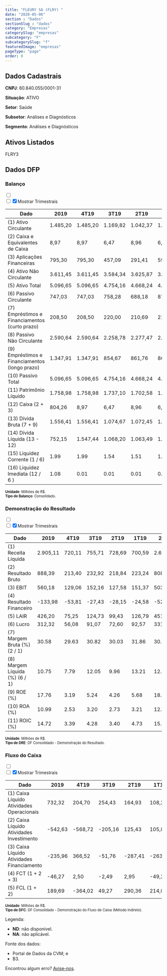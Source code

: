 ```yaml
---  
title: "FLEURY SA (FLRY) "  
date: "2020-05-06"  
section : "Dados"  
sectionSlug : "dados"  
category: "Empresas"  
categorySlug: "empresas"  
subcategory: "F"  
subcategorySlug: "f"  
featuredImage: "empresas"  
pageType: "page"  
order: 0  
---
```



## Dados Cadastrais


**CNPJ**: 60.840.055/0001-31

**Situação**: ATIVO

**Setor**: Saúde

**Subsetor**: Análises e Diagnósticos

**Segmento**: Análises e Diagnósticos


## Ativos Listados


FLRY3 


## Dados DFP

### Balanço
  
<input type='checkbox' class='toggleCommand' id='toggleBalanco' name='toggleBalanco'>  
<div class='filter-group-balanco'>  
<div class='check_button_balanco'>  
<label for='toggleBalanco'>  
<input type='checkbox' data-filter-col='trimBalanco'><input type='checkbox' data-filter-col='trimBalanco' checked><span>Mostrar Trimestrais</span>  
</label>  
</div>  
</div>  
<div class='overflow balancoTableWrapper'>  
<table class='balancoTable'>  
<thead>  
<tr>  
<th class='dataHeader fixedLeftColumn'>Dado</th>  
<th>2019</th>  
<th class='trimHeader' data-col='trimBalanco'>4T19</th>  
<th class='trimHeader' data-col='trimBalanco'>3T19</th>  
<th class='trimHeader' data-col='trimBalanco'>2T19</th>  
<th class='trimHeader' data-col='trimBalanco'>1T19</th>  
<th>2018</th>  
<th class='trimHeader' data-col='trimBalanco'>4T18</th>  
<th class='trimHeader' data-col='trimBalanco'>3T18</th>  
<th class='trimHeader' data-col='trimBalanco'>2T18</th>  
<th class='trimHeader' data-col='trimBalanco'>1T18</th>  
<th>2017</th>  
<th class='trimHeader' data-col='trimBalanco'>4T17</th>  
<th class='trimHeader' data-col='trimBalanco'>3T17</th>  
<th class='trimHeader' data-col='trimBalanco'>2T17</th>  
<th class='trimHeader' data-col='trimBalanco'>1T17</th>  
<th>2016</th>  
<th class='trimHeader' data-col='trimBalanco'>4T16</th>  
<th class='trimHeader' data-col='trimBalanco'>3T16</th>  
<th class='trimHeader' data-col='trimBalanco'>2T16</th>  
<th class='trimHeader' data-col='trimBalanco'>1T16</th>  
<th>2015</th>  
<th class='trimHeader' data-col='trimBalanco'>4T15</th>  
<th class='trimHeader' data-col='trimBalanco'>3T15</th>  
<th class='trimHeader' data-col='trimBalanco'>2T15</th>  
<th class='trimHeader' data-col='trimBalanco'>1T15</th>  
<th>2014</th>  
<th class='trimHeader' data-col='trimBalanco'>4T14</th>  
<th class='trimHeader' data-col='trimBalanco'>3T14</th>  
<th class='trimHeader' data-col='trimBalanco'>2T14</th>  
<th class='trimHeader' data-col='trimBalanco'>1T14</th>  
<th>2013</th>  
<th class='trimHeader' data-col='trimBalanco'>4T13</th>  
<th class='trimHeader' data-col='trimBalanco'>3T13</th>  
<th class='trimHeader' data-col='trimBalanco'>2T13</th>  
<th class='trimHeader' data-col='trimBalanco'>1T13</th>  
<th>2012</th>  
<th class='trimHeader' data-col='trimBalanco'>4T12</th>  
<th class='trimHeader' data-col='trimBalanco'>3T12</th>  
<th class='trimHeader' data-col='trimBalanco'>2T12</th>  
<th class='trimHeader' data-col='trimBalanco'>1T12</th>  
<th>2011</th>  
<th class='trimHeader' data-col='trimBalanco'>4T11</th>  
<th class='trimHeader' data-col='trimBalanco'>3T11</th>  
<th class='trimHeader' data-col='trimBalanco'>2T11</th>  
<th class='trimHeader' data-col='trimBalanco'>1T11</th>  
<th>2010</th>  
<th class='trimHeader' data-col='trimBalanco'>4T10</th>  
<th class='trimHeader' data-col='trimBalanco'>3T10</th>  
<th class='trimHeader' data-col='trimBalanco'>2T10</th>  
<th class='trimHeader' data-col='trimBalanco'>1T10</th>  
<th>2009</th>  
<th class='trimHeader' data-col='trimBalanco'>4T09</th>  
<th class='trimHeader' data-col='trimBalanco'>3T09</th>  
<th class='trimHeader' data-col='trimBalanco'>2T09</th>  
<th class='trimHeader' data-col='trimBalanco'>1T09</th>  
</tr>  
</thead>  
<tbody>  
<tr class='trContaAtivo'>  
<td class='leftAlignCell rowDescription fixedLeftColumn'>(1) Ativo Circulante</td>  
<td>1.485,20</td>  
<td data-col='trimBalanco' class='trimData'>1.485,20</td>  
<td data-col='trimBalanco' class='trimData'>1.169,82</td>  
<td data-col='trimBalanco' class='trimData'>1.042,37</td>  
<td data-col='trimBalanco' class='trimData'>1.294,06</td>  
<td>1.434,21</td>  
<td data-col='trimBalanco' class='trimData'>1.434,21</td>  
<td data-col='trimBalanco' class='trimData'>1.559,61</td>  
<td data-col='trimBalanco' class='trimData'>1.529,94</td>  
<td data-col='trimBalanco' class='trimData'>1.126,36</td>  
<td>1.267,04</td>  
<td data-col='trimBalanco' class='trimData'>1.267,04</td>  
<td data-col='trimBalanco' class='trimData'>1.064,84</td>  
<td data-col='trimBalanco' class='trimData'>1.013,04</td>  
<td data-col='trimBalanco' class='trimData'>932,46</td>  
<td>933,23</td>  
<td data-col='trimBalanco' class='trimData'>933,23</td>  
<td data-col='trimBalanco' class='trimData'>1.343,16</td>  
<td data-col='trimBalanco' class='trimData'>1.286,73</td>  
<td data-col='trimBalanco' class='trimData'>1.205,70</td>  
<td>1.132,45</td>  
<td data-col='trimBalanco' class='trimData'>1.132,45</td>  
<td data-col='trimBalanco' class='trimData'>1.124,79</td>  
<td data-col='trimBalanco' class='trimData'>1.132,21</td>  
<td data-col='trimBalanco' class='trimData'>1.067,35</td>  
<td>1.017,43</td>  
<td data-col='trimBalanco' class='trimData'>1.017,43</td>  
<td data-col='trimBalanco' class='trimData'>1.064,55</td>  
<td data-col='trimBalanco' class='trimData'>1.002,68</td>  
<td data-col='trimBalanco' class='trimData'>1.059,11</td>  
<td>1.054,65</td>  
<td data-col='trimBalanco' class='trimData'>1.054,65</td>  
<td data-col='trimBalanco' class='trimData'>1.155,12</td>  
<td data-col='trimBalanco' class='trimData'>1.187,48</td>  
<td data-col='trimBalanco' class='trimData'>1.204,32</td>  
<td>662,86</td>  
<td data-col='trimBalanco' class='trimData'>662,86</td>  
<td data-col='trimBalanco' class='trimData'>704,60</td>  
<td data-col='trimBalanco' class='trimData'>663,68</td>  
<td data-col='trimBalanco' class='trimData'>662,86</td>  
<td>838,94</td>  
<td data-col='trimBalanco' class='trimData'>873,98</td>  
<td data-col='trimBalanco' class='trimData'>501,36</td>  
<td data-col='trimBalanco' class='trimData'>844,51</td>  
<td data-col='trimBalanco' class='trimData'>806,56</td>  
<td>783,33</td>  
<td data-col='trimBalanco' class='trimData'>783,33</td>  
<td data-col='trimBalanco' class='trimData'>783,33</td>  
<td data-col='trimBalanco' class='trimData'>783,33</td>  
<td data-col='trimBalanco' class='trimData'>783,33</td>  
<td>719,67</td>  
<td data-col='trimBalanco' class='trimData'>719,67</td>  
<td data-col='trimBalanco' class='trimData'>ND</td>  
<td data-col='trimBalanco' class='trimData'>ND</td>  
<td data-col='trimBalanco' class='trimData'>ND</td>  
</tr>  
<tr class='trContaAtivo'>  
<td class='leftAlignCell rowDescription fixedLeftColumn'>(2) Caixa e Equivalentes de Caixa</td>  
<td>8,97</td>  
<td data-col='trimBalanco' class='trimData'>8,97</td>  
<td data-col='trimBalanco' class='trimData'>6,47</td>  
<td data-col='trimBalanco' class='trimData'>8,96</td>  
<td data-col='trimBalanco' class='trimData'>6,01</td>  
<td>55,23</td>  
<td data-col='trimBalanco' class='trimData'>55,23</td>  
<td data-col='trimBalanco' class='trimData'>130,34</td>  
<td data-col='trimBalanco' class='trimData'>222,27</td>  
<td data-col='trimBalanco' class='trimData'>191,49</td>  
<td>337,54</td>  
<td data-col='trimBalanco' class='trimData'>337,54</td>  
<td data-col='trimBalanco' class='trimData'>313,00</td>  
<td data-col='trimBalanco' class='trimData'>267,90</td>  
<td data-col='trimBalanco' class='trimData'>257,61</td>  
<td>313,83</td>  
<td data-col='trimBalanco' class='trimData'>313,83</td>  
<td data-col='trimBalanco' class='trimData'>829,64</td>  
<td data-col='trimBalanco' class='trimData'>753,89</td>  
<td data-col='trimBalanco' class='trimData'>651,45</td>  
<td>514,89</td>  
<td data-col='trimBalanco' class='trimData'>514,89</td>  
<td data-col='trimBalanco' class='trimData'>617,12</td>  
<td data-col='trimBalanco' class='trimData'>624,59</td>  
<td data-col='trimBalanco' class='trimData'>470,96</td>  
<td>505,27</td>  
<td data-col='trimBalanco' class='trimData'>505,27</td>  
<td data-col='trimBalanco' class='trimData'>518,76</td>  
<td data-col='trimBalanco' class='trimData'>481,81</td>  
<td data-col='trimBalanco' class='trimData'>522,23</td>  
<td>539,94</td>  
<td data-col='trimBalanco' class='trimData'>539,94</td>  
<td data-col='trimBalanco' class='trimData'>583,16</td>  
<td data-col='trimBalanco' class='trimData'>635,42</td>  
<td data-col='trimBalanco' class='trimData'>675,55</td>  
<td>180,80</td>  
<td data-col='trimBalanco' class='trimData'>180,80</td>  
<td data-col='trimBalanco' class='trimData'>238,74</td>  
<td data-col='trimBalanco' class='trimData'>235,86</td>  
<td data-col='trimBalanco' class='trimData'>180,80</td>  
<td>486,01</td>  
<td data-col='trimBalanco' class='trimData'>486,01</td>  
<td data-col='trimBalanco' class='trimData'>88,08</td>  
<td data-col='trimBalanco' class='trimData'>565,30</td>  
<td data-col='trimBalanco' class='trimData'>542,38</td>  
<td>543,45</td>  
<td data-col='trimBalanco' class='trimData'>543,45</td>  
<td data-col='trimBalanco' class='trimData'>543,45</td>  
<td data-col='trimBalanco' class='trimData'>543,45</td>  
<td data-col='trimBalanco' class='trimData'>543,45</td>  
<td>527,83</td>  
<td data-col='trimBalanco' class='trimData'>527,83</td>  
<td data-col='trimBalanco' class='trimData'>ND</td>  
<td data-col='trimBalanco' class='trimData'>ND</td>  
<td data-col='trimBalanco' class='trimData'>ND</td>  
</tr>  
<tr class='trContaAtivo'>  
<td class='leftAlignCell rowDescription fixedLeftColumn'>(3) Aplicações Financeiras</td>  
<td>795,30</td>  
<td data-col='trimBalanco' class='trimData'>795,30</td>  
<td data-col='trimBalanco' class='trimData'>457,09</td>  
<td data-col='trimBalanco' class='trimData'>291,41</td>  
<td data-col='trimBalanco' class='trimData'>596,02</td>  
<td>753,65</td>  
<td data-col='trimBalanco' class='trimData'>753,65</td>  
<td data-col='trimBalanco' class='trimData'>759,43</td>  
<td data-col='trimBalanco' class='trimData'>661,35</td>  
<td data-col='trimBalanco' class='trimData'>279,01</td>  
<td>334,29</td>  
<td data-col='trimBalanco' class='trimData'>334,29</td>  
<td data-col='trimBalanco' class='trimData'>169,74</td>  
<td data-col='trimBalanco' class='trimData'>165,90</td>  
<td data-col='trimBalanco' class='trimData'>79,56</td>  
<td>92,98</td>  
<td data-col='trimBalanco' class='trimData'>92,98</td>  
<td data-col='trimBalanco' class='trimData'>0,00</td>  
<td data-col='trimBalanco' class='trimData'>0,00</td>  
<td data-col='trimBalanco' class='trimData'>0,00</td>  
<td>114,64</td>  
<td data-col='trimBalanco' class='trimData'>114,64</td>  
<td data-col='trimBalanco' class='trimData'>0,00</td>  
<td data-col='trimBalanco' class='trimData'>0,00</td>  
<td data-col='trimBalanco' class='trimData'>0,00</td>  
<td>0,00</td>  
<td data-col='trimBalanco' class='trimData'>0,00</td>  
<td data-col='trimBalanco' class='trimData'>0,00</td>  
<td data-col='trimBalanco' class='trimData'>0,00</td>  
<td data-col='trimBalanco' class='trimData'>0,00</td>  
<td>0,00</td>  
<td data-col='trimBalanco' class='trimData'>0,00</td>  
<td data-col='trimBalanco' class='trimData'>0,00</td>  
<td data-col='trimBalanco' class='trimData'>0,00</td>  
<td data-col='trimBalanco' class='trimData'>0,00</td>  
<td>0,00</td>  
<td data-col='trimBalanco' class='trimData'>0,00</td>  
<td data-col='trimBalanco' class='trimData'>0,00</td>  
<td data-col='trimBalanco' class='trimData'>0,00</td>  
<td data-col='trimBalanco' class='trimData'>0,00</td>  
<td>0,00</td>  
<td data-col='trimBalanco' class='trimData'>0,00</td>  
<td data-col='trimBalanco' class='trimData'>0,00</td>  
<td data-col='trimBalanco' class='trimData'>0,00</td>  
<td data-col='trimBalanco' class='trimData'>0,00</td>  
<td>0,00</td>  
<td data-col='trimBalanco' class='trimData'>0,00</td>  
<td data-col='trimBalanco' class='trimData'>0,00</td>  
<td data-col='trimBalanco' class='trimData'>0,00</td>  
<td data-col='trimBalanco' class='trimData'>0,00</td>  
<td>0,00</td>  
<td data-col='trimBalanco' class='trimData'>0,00</td>  
<td data-col='trimBalanco' class='trimData'>ND</td>  
<td data-col='trimBalanco' class='trimData'>ND</td>  
<td data-col='trimBalanco' class='trimData'>ND</td>  
</tr>  
<tr class='trContaAtivo'>  
<td class='leftAlignCell rowDescription fixedLeftColumn'>(4) Ativo Não Circulante</td>  
<td>3.611,45</td>  
<td data-col='trimBalanco' class='trimData'>3.611,45</td>  
<td data-col='trimBalanco' class='trimData'>3.584,34</td>  
<td data-col='trimBalanco' class='trimData'>3.625,87</td>  
<td data-col='trimBalanco' class='trimData'>3.419,34</td>  
<td>2.476,24</td>  
<td data-col='trimBalanco' class='trimData'>2.476,24</td>  
<td data-col='trimBalanco' class='trimData'>2.378,88</td>  
<td data-col='trimBalanco' class='trimData'>2.335,51</td>  
<td data-col='trimBalanco' class='trimData'>2.328,25</td>  
<td>2.260,30</td>  
<td data-col='trimBalanco' class='trimData'>2.260,30</td>  
<td data-col='trimBalanco' class='trimData'>2.167,78</td>  
<td data-col='trimBalanco' class='trimData'>2.133,59</td>  
<td data-col='trimBalanco' class='trimData'>2.090,64</td>  
<td>2.072,59</td>  
<td data-col='trimBalanco' class='trimData'>2.072,59</td>  
<td data-col='trimBalanco' class='trimData'>2.021,98</td>  
<td data-col='trimBalanco' class='trimData'>2.023,56</td>  
<td data-col='trimBalanco' class='trimData'>2.046,36</td>  
<td>2.071,79</td>  
<td data-col='trimBalanco' class='trimData'>2.071,79</td>  
<td data-col='trimBalanco' class='trimData'>2.222,87</td>  
<td data-col='trimBalanco' class='trimData'>2.071,79</td>  
<td data-col='trimBalanco' class='trimData'>2.182,36</td>  
<td>2.060,26</td>  
<td data-col='trimBalanco' class='trimData'>2.192,33</td>  
<td data-col='trimBalanco' class='trimData'>2.177,37</td>  
<td data-col='trimBalanco' class='trimData'>2.182,50</td>  
<td data-col='trimBalanco' class='trimData'>2.183,27</td>  
<td>2.156,52</td>  
<td data-col='trimBalanco' class='trimData'>2.156,52</td>  
<td data-col='trimBalanco' class='trimData'>2.093,66</td>  
<td data-col='trimBalanco' class='trimData'>2.092,88</td>  
<td data-col='trimBalanco' class='trimData'>2.096,65</td>  
<td>2.075,30</td>  
<td data-col='trimBalanco' class='trimData'>2.075,30</td>  
<td data-col='trimBalanco' class='trimData'>2.072,16</td>  
<td data-col='trimBalanco' class='trimData'>2.064,62</td>  
<td data-col='trimBalanco' class='trimData'>2.075,30</td>  
<td>2.003,00</td>  
<td data-col='trimBalanco' class='trimData'>1.957,74</td>  
<td data-col='trimBalanco' class='trimData'>1.876,52</td>  
<td data-col='trimBalanco' class='trimData'>634,73</td>  
<td data-col='trimBalanco' class='trimData'>548,91</td>  
<td>544,84</td>  
<td data-col='trimBalanco' class='trimData'>544,84</td>  
<td data-col='trimBalanco' class='trimData'>544,84</td>  
<td data-col='trimBalanco' class='trimData'>544,84</td>  
<td data-col='trimBalanco' class='trimData'>544,84</td>  
<td>536,46</td>  
<td data-col='trimBalanco' class='trimData'>536,46</td>  
<td data-col='trimBalanco' class='trimData'>ND</td>  
<td data-col='trimBalanco' class='trimData'>ND</td>  
<td data-col='trimBalanco' class='trimData'>ND</td>  
</tr>  
<tr class='trContaAtivo'>  
<td class='leftAlignCell rowDescription fixedLeftColumn'>(5) Ativo Total</td>  
<td>5.096,65</td>  
<td data-col='trimBalanco' class='trimData'>5.096,65</td>  
<td data-col='trimBalanco' class='trimData'>4.754,16</td>  
<td data-col='trimBalanco' class='trimData'>4.668,24</td>  
<td data-col='trimBalanco' class='trimData'>4.713,40</td>  
<td>3.910,45</td>  
<td data-col='trimBalanco' class='trimData'>3.910,45</td>  
<td data-col='trimBalanco' class='trimData'>3.938,48</td>  
<td data-col='trimBalanco' class='trimData'>3.865,45</td>  
<td data-col='trimBalanco' class='trimData'>3.454,61</td>  
<td>3.527,33</td>  
<td data-col='trimBalanco' class='trimData'>3.527,33</td>  
<td data-col='trimBalanco' class='trimData'>3.232,62</td>  
<td data-col='trimBalanco' class='trimData'>3.146,63</td>  
<td data-col='trimBalanco' class='trimData'>3.023,10</td>  
<td>3.005,82</td>  
<td data-col='trimBalanco' class='trimData'>3.005,82</td>  
<td data-col='trimBalanco' class='trimData'>3.365,14</td>  
<td data-col='trimBalanco' class='trimData'>3.310,29</td>  
<td data-col='trimBalanco' class='trimData'>3.252,06</td>  
<td>3.204,24</td>  
<td data-col='trimBalanco' class='trimData'>3.204,24</td>  
<td data-col='trimBalanco' class='trimData'>3.347,66</td>  
<td data-col='trimBalanco' class='trimData'>3.204,00</td>  
<td data-col='trimBalanco' class='trimData'>3.249,71</td>  
<td>3.077,69</td>  
<td data-col='trimBalanco' class='trimData'>3.209,77</td>  
<td data-col='trimBalanco' class='trimData'>3.241,92</td>  
<td data-col='trimBalanco' class='trimData'>3.185,18</td>  
<td data-col='trimBalanco' class='trimData'>3.242,38</td>  
<td>3.211,17</td>  
<td data-col='trimBalanco' class='trimData'>3.211,17</td>  
<td data-col='trimBalanco' class='trimData'>3.248,78</td>  
<td data-col='trimBalanco' class='trimData'>3.280,35</td>  
<td data-col='trimBalanco' class='trimData'>3.300,96</td>  
<td>2.738,16</td>  
<td data-col='trimBalanco' class='trimData'>2.738,16</td>  
<td data-col='trimBalanco' class='trimData'>2.776,76</td>  
<td data-col='trimBalanco' class='trimData'>2.728,30</td>  
<td data-col='trimBalanco' class='trimData'>2.738,16</td>  
<td>2.841,94</td>  
<td data-col='trimBalanco' class='trimData'>2.831,72</td>  
<td data-col='trimBalanco' class='trimData'>2.377,89</td>  
<td data-col='trimBalanco' class='trimData'>1.479,24</td>  
<td data-col='trimBalanco' class='trimData'>1.355,47</td>  
<td>1.328,17</td>  
<td data-col='trimBalanco' class='trimData'>1.328,17</td>  
<td data-col='trimBalanco' class='trimData'>1.328,17</td>  
<td data-col='trimBalanco' class='trimData'>1.328,17</td>  
<td data-col='trimBalanco' class='trimData'>1.328,17</td>  
<td>1.256,13</td>  
<td data-col='trimBalanco' class='trimData'>1.256,13</td>  
<td data-col='trimBalanco' class='trimData'>ND</td>  
<td data-col='trimBalanco' class='trimData'>ND</td>  
<td data-col='trimBalanco' class='trimData'>ND</td>  
</tr>  
<tr class='trContaPassivo'>  
<td class='leftAlignCell rowDescription fixedLeftColumn'>(6) Passivo Circulante</td>  
<td>747,03</td>  
<td data-col='trimBalanco' class='trimData'>747,03</td>  
<td data-col='trimBalanco' class='trimData'>758,28</td>  
<td data-col='trimBalanco' class='trimData'>688,18</td>  
<td data-col='trimBalanco' class='trimData'>873,11</td>  
<td>624,70</td>  
<td data-col='trimBalanco' class='trimData'>624,70</td>  
<td data-col='trimBalanco' class='trimData'>677,40</td>  
<td data-col='trimBalanco' class='trimData'>651,73</td>  
<td data-col='trimBalanco' class='trimData'>822,23</td>  
<td>639,15</td>  
<td data-col='trimBalanco' class='trimData'>639,15</td>  
<td data-col='trimBalanco' class='trimData'>585,93</td>  
<td data-col='trimBalanco' class='trimData'>575,48</td>  
<td data-col='trimBalanco' class='trimData'>558,78</td>  
<td>409,18</td>  
<td data-col='trimBalanco' class='trimData'>409,18</td>  
<td data-col='trimBalanco' class='trimData'>429,41</td>  
<td data-col='trimBalanco' class='trimData'>419,23</td>  
<td data-col='trimBalanco' class='trimData'>402,06</td>  
<td>417,90</td>  
<td data-col='trimBalanco' class='trimData'>417,90</td>  
<td data-col='trimBalanco' class='trimData'>299,03</td>  
<td data-col='trimBalanco' class='trimData'>417,66</td>  
<td data-col='trimBalanco' class='trimData'>287,85</td>  
<td>265,08</td>  
<td data-col='trimBalanco' class='trimData'>265,08</td>  
<td data-col='trimBalanco' class='trimData'>269,22</td>  
<td data-col='trimBalanco' class='trimData'>262,22</td>  
<td data-col='trimBalanco' class='trimData'>251,73</td>  
<td>260,15</td>  
<td data-col='trimBalanco' class='trimData'>260,15</td>  
<td data-col='trimBalanco' class='trimData'>210,27</td>  
<td data-col='trimBalanco' class='trimData'>216,65</td>  
<td data-col='trimBalanco' class='trimData'>274,92</td>  
<td>243,62</td>  
<td data-col='trimBalanco' class='trimData'>243,62</td>  
<td data-col='trimBalanco' class='trimData'>285,59</td>  
<td data-col='trimBalanco' class='trimData'>265,12</td>  
<td data-col='trimBalanco' class='trimData'>243,62</td>  
<td>380,03</td>  
<td data-col='trimBalanco' class='trimData'>380,03</td>  
<td data-col='trimBalanco' class='trimData'>380,42</td>  
<td data-col='trimBalanco' class='trimData'>157,87</td>  
<td data-col='trimBalanco' class='trimData'>129,53</td>  
<td>133,08</td>  
<td data-col='trimBalanco' class='trimData'>133,08</td>  
<td data-col='trimBalanco' class='trimData'>133,08</td>  
<td data-col='trimBalanco' class='trimData'>133,08</td>  
<td data-col='trimBalanco' class='trimData'>133,08</td>  
<td>186,04</td>  
<td data-col='trimBalanco' class='trimData'>186,04</td>  
<td data-col='trimBalanco' class='trimData'>ND</td>  
<td data-col='trimBalanco' class='trimData'>ND</td>  
<td data-col='trimBalanco' class='trimData'>ND</td>  
</tr>  
<tr class='trContaPassivo'>  
<td class='leftAlignCell rowDescription fixedLeftColumn'>(7) Empréstimos e Financiamentos (curto prazo)</td>  
<td>208,50</td>  
<td data-col='trimBalanco' class='trimData'>208,50</td>  
<td data-col='trimBalanco' class='trimData'>220,00</td>  
<td data-col='trimBalanco' class='trimData'>210,69</td>  
<td data-col='trimBalanco' class='trimData'>217,90</td>  
<td>216,21</td>  
<td data-col='trimBalanco' class='trimData'>216,21</td>  
<td data-col='trimBalanco' class='trimData'>326,38</td>  
<td data-col='trimBalanco' class='trimData'>312,88</td>  
<td data-col='trimBalanco' class='trimData'>308,08</td>  
<td>315,64</td>  
<td data-col='trimBalanco' class='trimData'>315,64</td>  
<td data-col='trimBalanco' class='trimData'>307,47</td>  
<td data-col='trimBalanco' class='trimData'>308,38</td>  
<td data-col='trimBalanco' class='trimData'>301,67</td>  
<td>147,99</td>  
<td data-col='trimBalanco' class='trimData'>147,99</td>  
<td data-col='trimBalanco' class='trimData'>194,61</td>  
<td data-col='trimBalanco' class='trimData'>196,71</td>  
<td data-col='trimBalanco' class='trimData'>186,89</td>  
<td>188,42</td>  
<td data-col='trimBalanco' class='trimData'>188,42</td>  
<td data-col='trimBalanco' class='trimData'>80,28</td>  
<td data-col='trimBalanco' class='trimData'>188,42</td>  
<td data-col='trimBalanco' class='trimData'>75,69</td>  
<td>78,26</td>  
<td data-col='trimBalanco' class='trimData'>78,26</td>  
<td data-col='trimBalanco' class='trimData'>76,26</td>  
<td data-col='trimBalanco' class='trimData'>75,22</td>  
<td data-col='trimBalanco' class='trimData'>73,28</td>  
<td>73,43</td>  
<td data-col='trimBalanco' class='trimData'>73,43</td>  
<td data-col='trimBalanco' class='trimData'>25,93</td>  
<td data-col='trimBalanco' class='trimData'>34,04</td>  
<td data-col='trimBalanco' class='trimData'>100,32</td>  
<td>88,33</td>  
<td data-col='trimBalanco' class='trimData'>88,33</td>  
<td data-col='trimBalanco' class='trimData'>99,97</td>  
<td data-col='trimBalanco' class='trimData'>89,82</td>  
<td data-col='trimBalanco' class='trimData'>88,33</td>  
<td>36,12</td>  
<td data-col='trimBalanco' class='trimData'>36,12</td>  
<td data-col='trimBalanco' class='trimData'>34,29</td>  
<td data-col='trimBalanco' class='trimData'>24,32</td>  
<td data-col='trimBalanco' class='trimData'>24,21</td>  
<td>35,16</td>  
<td data-col='trimBalanco' class='trimData'>35,16</td>  
<td data-col='trimBalanco' class='trimData'>35,16</td>  
<td data-col='trimBalanco' class='trimData'>35,16</td>  
<td data-col='trimBalanco' class='trimData'>35,16</td>  
<td>39,42</td>  
<td data-col='trimBalanco' class='trimData'>39,42</td>  
<td data-col='trimBalanco' class='trimData'>ND</td>  
<td data-col='trimBalanco' class='trimData'>ND</td>  
<td data-col='trimBalanco' class='trimData'>ND</td>  
</tr>  
<tr class='trContaPassivo'>  
<td class='leftAlignCell rowDescription fixedLeftColumn'>(8) Passivo Não Circulante</td>  
<td>2.590,64</td>  
<td data-col='trimBalanco' class='trimData'>2.590,64</td>  
<td data-col='trimBalanco' class='trimData'>2.258,78</td>  
<td data-col='trimBalanco' class='trimData'>2.277,47</td>  
<td data-col='trimBalanco' class='trimData'>2.211,76</td>  
<td>1.535,79</td>  
<td data-col='trimBalanco' class='trimData'>1.535,79</td>  
<td data-col='trimBalanco' class='trimData'>1.533,88</td>  
<td data-col='trimBalanco' class='trimData'>1.524,19</td>  
<td data-col='trimBalanco' class='trimData'>1.031,51</td>  
<td>1.181,66</td>  
<td data-col='trimBalanco' class='trimData'>1.181,66</td>  
<td data-col='trimBalanco' class='trimData'>970,44</td>  
<td data-col='trimBalanco' class='trimData'>924,70</td>  
<td data-col='trimBalanco' class='trimData'>915,93</td>  
<td>1.060,91</td>  
<td data-col='trimBalanco' class='trimData'>1.060,91</td>  
<td data-col='trimBalanco' class='trimData'>1.166,61</td>  
<td data-col='trimBalanco' class='trimData'>1.154,90</td>  
<td data-col='trimBalanco' class='trimData'>1.149,51</td>  
<td>1.130,90</td>  
<td data-col='trimBalanco' class='trimData'>1.130,90</td>  
<td data-col='trimBalanco' class='trimData'>1.408,16</td>  
<td data-col='trimBalanco' class='trimData'>1.130,90</td>  
<td data-col='trimBalanco' class='trimData'>1.374,79</td>  
<td>1.239,64</td>  
<td data-col='trimBalanco' class='trimData'>1.371,72</td>  
<td data-col='trimBalanco' class='trimData'>1.308,54</td>  
<td data-col='trimBalanco' class='trimData'>1.289,80</td>  
<td data-col='trimBalanco' class='trimData'>1.274,72</td>  
<td>1.261,99</td>  
<td data-col='trimBalanco' class='trimData'>1.261,99</td>  
<td data-col='trimBalanco' class='trimData'>1.311,31</td>  
<td data-col='trimBalanco' class='trimData'>1.312,41</td>  
<td data-col='trimBalanco' class='trimData'>1.298,01</td>  
<td>788,63</td>  
<td data-col='trimBalanco' class='trimData'>788,63</td>  
<td data-col='trimBalanco' class='trimData'>786,31</td>  
<td data-col='trimBalanco' class='trimData'>764,85</td>  
<td data-col='trimBalanco' class='trimData'>788,63</td>  
<td>830,02</td>  
<td data-col='trimBalanco' class='trimData'>819,81</td>  
<td data-col='trimBalanco' class='trimData'>368,77</td>  
<td data-col='trimBalanco' class='trimData'>248,42</td>  
<td data-col='trimBalanco' class='trimData'>186,48</td>  
<td>183,28</td>  
<td data-col='trimBalanco' class='trimData'>183,28</td>  
<td data-col='trimBalanco' class='trimData'>183,28</td>  
<td data-col='trimBalanco' class='trimData'>183,28</td>  
<td data-col='trimBalanco' class='trimData'>183,28</td>  
<td>231,12</td>  
<td data-col='trimBalanco' class='trimData'>231,12</td>  
<td data-col='trimBalanco' class='trimData'>ND</td>  
<td data-col='trimBalanco' class='trimData'>ND</td>  
<td data-col='trimBalanco' class='trimData'>ND</td>  
</tr>  
<tr class='trContaPassivo'>  
<td class='leftAlignCell rowDescription fixedLeftColumn'>(9) Empréstimos e Financiamentos (longo prazo)</td>  
<td>1.347,91</td>  
<td data-col='trimBalanco' class='trimData'>1.347,91</td>  
<td data-col='trimBalanco' class='trimData'>854,67</td>  
<td data-col='trimBalanco' class='trimData'>861,76</td>  
<td data-col='trimBalanco' class='trimData'>869,03</td>  
<td>1.042,96</td>  
<td data-col='trimBalanco' class='trimData'>1.042,96</td>  
<td data-col='trimBalanco' class='trimData'>1.050,28</td>  
<td data-col='trimBalanco' class='trimData'>1.057,55</td>  
<td data-col='trimBalanco' class='trimData'>564,76</td>  
<td>739,28</td>  
<td data-col='trimBalanco' class='trimData'>739,28</td>  
<td data-col='trimBalanco' class='trimData'>542,95</td>  
<td data-col='trimBalanco' class='trimData'>521,31</td>  
<td data-col='trimBalanco' class='trimData'>515,53</td>  
<td>684,03</td>  
<td data-col='trimBalanco' class='trimData'>684,03</td>  
<td data-col='trimBalanco' class='trimData'>787,26</td>  
<td data-col='trimBalanco' class='trimData'>792,04</td>  
<td data-col='trimBalanco' class='trimData'>796,81</td>  
<td>801,60</td>  
<td data-col='trimBalanco' class='trimData'>801,60</td>  
<td data-col='trimBalanco' class='trimData'>957,50</td>  
<td data-col='trimBalanco' class='trimData'>801,60</td>  
<td data-col='trimBalanco' class='trimData'>959,49</td>  
<td>960,56</td>  
<td data-col='trimBalanco' class='trimData'>960,56</td>  
<td data-col='trimBalanco' class='trimData'>908,68</td>  
<td data-col='trimBalanco' class='trimData'>909,49</td>  
<td data-col='trimBalanco' class='trimData'>910,29</td>  
<td>911,09</td>  
<td data-col='trimBalanco' class='trimData'>911,09</td>  
<td data-col='trimBalanco' class='trimData'>964,40</td>  
<td data-col='trimBalanco' class='trimData'>968,34</td>  
<td data-col='trimBalanco' class='trimData'>971,15</td>  
<td>471,73</td>  
<td data-col='trimBalanco' class='trimData'>471,73</td>  
<td data-col='trimBalanco' class='trimData'>484,33</td>  
<td data-col='trimBalanco' class='trimData'>482,40</td>  
<td data-col='trimBalanco' class='trimData'>471,73</td>  
<td>553,38</td>  
<td data-col='trimBalanco' class='trimData'>553,38</td>  
<td data-col='trimBalanco' class='trimData'>114,34</td>  
<td data-col='trimBalanco' class='trimData'>95,23</td>  
<td data-col='trimBalanco' class='trimData'>54,09</td>  
<td>55,24</td>  
<td data-col='trimBalanco' class='trimData'>55,24</td>  
<td data-col='trimBalanco' class='trimData'>55,24</td>  
<td data-col='trimBalanco' class='trimData'>55,24</td>  
<td data-col='trimBalanco' class='trimData'>55,24</td>  
<td>92,83</td>  
<td data-col='trimBalanco' class='trimData'>92,83</td>  
<td data-col='trimBalanco' class='trimData'>ND</td>  
<td data-col='trimBalanco' class='trimData'>ND</td>  
<td data-col='trimBalanco' class='trimData'>ND</td>  
</tr>  
<tr class='trContaPassivo'>  
<td class='leftAlignCell rowDescription fixedLeftColumn'>(10) Passivo Total</td>  
<td>5.096,65</td>  
<td data-col='trimBalanco' class='trimData'>5.096,65</td>  
<td data-col='trimBalanco' class='trimData'>4.754,16</td>  
<td data-col='trimBalanco' class='trimData'>4.668,24</td>  
<td data-col='trimBalanco' class='trimData'>4.713,40</td>  
<td>3.910,45</td>  
<td data-col='trimBalanco' class='trimData'>3.910,45</td>  
<td data-col='trimBalanco' class='trimData'>3.938,48</td>  
<td data-col='trimBalanco' class='trimData'>3.865,45</td>  
<td data-col='trimBalanco' class='trimData'>3.454,61</td>  
<td>3.527,33</td>  
<td data-col='trimBalanco' class='trimData'>3.527,33</td>  
<td data-col='trimBalanco' class='trimData'>3.232,62</td>  
<td data-col='trimBalanco' class='trimData'>3.146,63</td>  
<td data-col='trimBalanco' class='trimData'>3.023,10</td>  
<td>3.005,82</td>  
<td data-col='trimBalanco' class='trimData'>3.005,82</td>  
<td data-col='trimBalanco' class='trimData'>3.365,14</td>  
<td data-col='trimBalanco' class='trimData'>3.310,29</td>  
<td data-col='trimBalanco' class='trimData'>3.252,06</td>  
<td>3.204,24</td>  
<td data-col='trimBalanco' class='trimData'>3.204,24</td>  
<td data-col='trimBalanco' class='trimData'>3.347,66</td>  
<td data-col='trimBalanco' class='trimData'>3.204,00</td>  
<td data-col='trimBalanco' class='trimData'>3.249,71</td>  
<td>3.077,69</td>  
<td data-col='trimBalanco' class='trimData'>3.209,77</td>  
<td data-col='trimBalanco' class='trimData'>3.241,92</td>  
<td data-col='trimBalanco' class='trimData'>3.185,18</td>  
<td data-col='trimBalanco' class='trimData'>3.242,38</td>  
<td>3.211,17</td>  
<td data-col='trimBalanco' class='trimData'>3.211,17</td>  
<td data-col='trimBalanco' class='trimData'>3.248,78</td>  
<td data-col='trimBalanco' class='trimData'>3.280,35</td>  
<td data-col='trimBalanco' class='trimData'>3.300,96</td>  
<td>2.738,16</td>  
<td data-col='trimBalanco' class='trimData'>2.738,16</td>  
<td data-col='trimBalanco' class='trimData'>2.776,76</td>  
<td data-col='trimBalanco' class='trimData'>2.728,30</td>  
<td data-col='trimBalanco' class='trimData'>2.738,16</td>  
<td>2.841,94</td>  
<td data-col='trimBalanco' class='trimData'>2.831,72</td>  
<td data-col='trimBalanco' class='trimData'>2.377,89</td>  
<td data-col='trimBalanco' class='trimData'>1.479,24</td>  
<td data-col='trimBalanco' class='trimData'>1.355,47</td>  
<td>1.328,17</td>  
<td data-col='trimBalanco' class='trimData'>1.328,17</td>  
<td data-col='trimBalanco' class='trimData'>1.328,17</td>  
<td data-col='trimBalanco' class='trimData'>1.328,17</td>  
<td data-col='trimBalanco' class='trimData'>1.328,17</td>  
<td>1.256,13</td>  
<td data-col='trimBalanco' class='trimData'>1.256,13</td>  
<td data-col='trimBalanco' class='trimData'>ND</td>  
<td data-col='trimBalanco' class='trimData'>ND</td>  
<td data-col='trimBalanco' class='trimData'>ND</td>  
</tr>  
<tr class='trContaPassivo'>  
<td class='leftAlignCell rowDescription fixedLeftColumn'>(11) Patrimônio Líquido</td>  
<td>1.758,98</td>  
<td data-col='trimBalanco' class='trimData'>1.758,98</td>  
<td data-col='trimBalanco' class='trimData'>1.737,10</td>  
<td data-col='trimBalanco' class='trimData'>1.702,58</td>  
<td data-col='trimBalanco' class='trimData'>1.628,52</td>  
<td>1.749,96</td>  
<td data-col='trimBalanco' class='trimData'>1.749,96</td>  
<td data-col='trimBalanco' class='trimData'>1.727,20</td>  
<td data-col='trimBalanco' class='trimData'>1.689,54</td>  
<td data-col='trimBalanco' class='trimData'>1.600,87</td>  
<td>1.706,53</td>  
<td data-col='trimBalanco' class='trimData'>1.706,53</td>  
<td data-col='trimBalanco' class='trimData'>1.676,26</td>  
<td data-col='trimBalanco' class='trimData'>1.646,46</td>  
<td data-col='trimBalanco' class='trimData'>1.548,38</td>  
<td>1.535,72</td>  
<td data-col='trimBalanco' class='trimData'>1.535,72</td>  
<td data-col='trimBalanco' class='trimData'>1.769,12</td>  
<td data-col='trimBalanco' class='trimData'>1.736,16</td>  
<td data-col='trimBalanco' class='trimData'>1.700,50</td>  
<td>1.655,44</td>  
<td data-col='trimBalanco' class='trimData'>1.655,44</td>  
<td data-col='trimBalanco' class='trimData'>1.640,47</td>  
<td data-col='trimBalanco' class='trimData'>1.655,44</td>  
<td data-col='trimBalanco' class='trimData'>1.587,07</td>  
<td>1.572,96</td>  
<td data-col='trimBalanco' class='trimData'>1.572,96</td>  
<td data-col='trimBalanco' class='trimData'>1.664,16</td>  
<td data-col='trimBalanco' class='trimData'>1.633,16</td>  
<td data-col='trimBalanco' class='trimData'>1.715,93</td>  
<td>1.689,03</td>  
<td data-col='trimBalanco' class='trimData'>1.689,03</td>  
<td data-col='trimBalanco' class='trimData'>1.727,20</td>  
<td data-col='trimBalanco' class='trimData'>1.751,29</td>  
<td data-col='trimBalanco' class='trimData'>1.728,03</td>  
<td>1.705,91</td>  
<td data-col='trimBalanco' class='trimData'>1.705,91</td>  
<td data-col='trimBalanco' class='trimData'>1.704,86</td>  
<td data-col='trimBalanco' class='trimData'>1.698,32</td>  
<td data-col='trimBalanco' class='trimData'>1.705,91</td>  
<td>1.631,88</td>  
<td data-col='trimBalanco' class='trimData'>1.631,88</td>  
<td data-col='trimBalanco' class='trimData'>1.628,70</td>  
<td data-col='trimBalanco' class='trimData'>1.072,95</td>  
<td data-col='trimBalanco' class='trimData'>1.039,46</td>  
<td>1.011,80</td>  
<td data-col='trimBalanco' class='trimData'>1.011,80</td>  
<td data-col='trimBalanco' class='trimData'>1.011,80</td>  
<td data-col='trimBalanco' class='trimData'>1.011,80</td>  
<td data-col='trimBalanco' class='trimData'>1.011,80</td>  
<td>838,97</td>  
<td data-col='trimBalanco' class='trimData'>838,97</td>  
<td data-col='trimBalanco' class='trimData'>ND</td>  
<td data-col='trimBalanco' class='trimData'>ND</td>  
<td data-col='trimBalanco' class='trimData'>ND</td>  
</tr>  
<tr>  
<td class='leftAlignCell rowDescription fixedLeftColumn'>(12) Caixa (2 + 3)</td>  
<td class='positiveNumber'>804,26</td>  
<td class='positiveNumber trimData' data-col='trimBalanco'>8,97</td>  
<td class='positiveNumber trimData' data-col='trimBalanco'>6,47</td>  
<td class='positiveNumber trimData' data-col='trimBalanco'>8,96</td>  
<td class='positiveNumber trimData' data-col='trimBalanco'>6,01</td>  
<td class='positiveNumber'>808,88</td>  
<td class='positiveNumber trimData' data-col='trimBalanco'>55,23</td>  
<td class='positiveNumber trimData' data-col='trimBalanco'>130,34</td>  
<td class='positiveNumber trimData' data-col='trimBalanco'>222,27</td>  
<td class='positiveNumber trimData' data-col='trimBalanco'>191,49</td>  
<td class='positiveNumber'>671,83</td>  
<td class='positiveNumber trimData' data-col='trimBalanco'>337,54</td>  
<td class='positiveNumber trimData' data-col='trimBalanco'>313,00</td>  
<td class='positiveNumber trimData' data-col='trimBalanco'>267,90</td>  
<td class='positiveNumber trimData' data-col='trimBalanco'>257,61</td>  
<td class='positiveNumber'>406,81</td>  
<td class='positiveNumber trimData' data-col='trimBalanco'>313,83</td>  
<td class='positiveNumber trimData' data-col='trimBalanco'>829,64</td>  
<td class='positiveNumber trimData' data-col='trimBalanco'>753,89</td>  
<td class='positiveNumber trimData' data-col='trimBalanco'>651,45</td>  
<td class='positiveNumber'>629,53</td>  
<td class='positiveNumber trimData' data-col='trimBalanco'>514,89</td>  
<td class='positiveNumber trimData' data-col='trimBalanco'>617,12</td>  
<td class='positiveNumber trimData' data-col='trimBalanco'>624,59</td>  
<td class='positiveNumber trimData' data-col='trimBalanco'>470,96</td>  
<td class='positiveNumber'>505,27</td>  
<td class='positiveNumber trimData' data-col='trimBalanco'>505,27</td>  
<td class='positiveNumber trimData' data-col='trimBalanco'>518,76</td>  
<td class='positiveNumber trimData' data-col='trimBalanco'>481,81</td>  
<td class='positiveNumber trimData' data-col='trimBalanco'>522,23</td>  
<td class='positiveNumber'>539,94</td>  
<td class='positiveNumber trimData' data-col='trimBalanco'>539,94</td>  
<td class='positiveNumber trimData' data-col='trimBalanco'>583,16</td>  
<td class='positiveNumber trimData' data-col='trimBalanco'>635,42</td>  
<td class='positiveNumber trimData' data-col='trimBalanco'>675,55</td>  
<td class='positiveNumber'>180,80</td>  
<td class='positiveNumber trimData' data-col='trimBalanco'>180,80</td>  
<td class='positiveNumber trimData' data-col='trimBalanco'>238,74</td>  
<td class='positiveNumber trimData' data-col='trimBalanco'>235,86</td>  
<td class='positiveNumber trimData' data-col='trimBalanco'>180,80</td>  
<td class='positiveNumber'>486,01</td>  
<td class='positiveNumber trimData' data-col='trimBalanco'>486,01</td>  
<td class='positiveNumber trimData' data-col='trimBalanco'>88,08</td>  
<td class='positiveNumber trimData' data-col='trimBalanco'>565,30</td>  
<td class='positiveNumber trimData' data-col='trimBalanco'>542,38</td>  
<td class='positiveNumber'>543,45</td>  
<td class='positiveNumber trimData' data-col='trimBalanco'>543,45</td>  
<td class='positiveNumber trimData' data-col='trimBalanco'>543,45</td>  
<td class='positiveNumber trimData' data-col='trimBalanco'>543,45</td>  
<td class='positiveNumber trimData' data-col='trimBalanco'>543,45</td>  
<td class='positiveNumber'>527,83</td>  
<td class='positiveNumber trimData' data-col='trimBalanco'>527,83</td>  
<td data-col='trimBalanco' class='trimData'>ND</td>  
<td data-col='trimBalanco' class='trimData'>ND</td>  
<td data-col='trimBalanco' class='trimData'>ND</td>  
</tr>  
<tr class='trDividaBruta'>  
<td class='leftAlignCell rowDescription fixedLeftColumn'>(13) Dívida Bruta (7 + 9)</td>  
<td class='negativeNumber'>1.556,41</td>  
<td class='negativeNumber trimData' data-col='trimBalanco'>1.556,41</td>  
<td class='negativeNumber trimData' data-col='trimBalanco'>1.074,67</td>  
<td class='negativeNumber trimData' data-col='trimBalanco'>1.072,45</td>  
<td class='negativeNumber trimData' data-col='trimBalanco'>1.086,93</td>  
<td class='negativeNumber'>1.259,18</td>  
<td class='negativeNumber trimData' data-col='trimBalanco'>1.259,18</td>  
<td class='negativeNumber trimData' data-col='trimBalanco'>1.376,66</td>  
<td class='negativeNumber trimData' data-col='trimBalanco'>1.370,43</td>  
<td class='negativeNumber trimData' data-col='trimBalanco'>872,84</td>  
<td class='negativeNumber'>1.054,92</td>  
<td class='negativeNumber trimData' data-col='trimBalanco'>1.054,92</td>  
<td class='negativeNumber trimData' data-col='trimBalanco'>850,42</td>  
<td class='negativeNumber trimData' data-col='trimBalanco'>829,69</td>  
<td class='negativeNumber trimData' data-col='trimBalanco'>817,20</td>  
<td class='negativeNumber'>832,02</td>  
<td class='negativeNumber trimData' data-col='trimBalanco'>832,02</td>  
<td class='negativeNumber trimData' data-col='trimBalanco'>981,87</td>  
<td class='negativeNumber trimData' data-col='trimBalanco'>988,75</td>  
<td class='negativeNumber trimData' data-col='trimBalanco'>983,70</td>  
<td class='negativeNumber'>990,03</td>  
<td class='negativeNumber trimData' data-col='trimBalanco'>990,03</td>  
<td class='negativeNumber trimData' data-col='trimBalanco'>1.037,79</td>  
<td class='negativeNumber trimData' data-col='trimBalanco'>990,03</td>  
<td class='negativeNumber trimData' data-col='trimBalanco'>1.035,18</td>  
<td class='negativeNumber'>1.038,82</td>  
<td class='negativeNumber trimData' data-col='trimBalanco'>1.038,82</td>  
<td class='negativeNumber trimData' data-col='trimBalanco'>984,94</td>  
<td class='negativeNumber trimData' data-col='trimBalanco'>984,71</td>  
<td class='negativeNumber trimData' data-col='trimBalanco'>983,57</td>  
<td class='negativeNumber'>984,53</td>  
<td class='negativeNumber trimData' data-col='trimBalanco'>984,53</td>  
<td class='negativeNumber trimData' data-col='trimBalanco'>990,33</td>  
<td class='negativeNumber trimData' data-col='trimBalanco'>1.002,38</td>  
<td class='negativeNumber trimData' data-col='trimBalanco'>1.071,47</td>  
<td class='negativeNumber'>560,06</td>  
<td class='negativeNumber trimData' data-col='trimBalanco'>560,06</td>  
<td class='negativeNumber trimData' data-col='trimBalanco'>584,29</td>  
<td class='negativeNumber trimData' data-col='trimBalanco'>572,21</td>  
<td class='negativeNumber trimData' data-col='trimBalanco'>560,06</td>  
<td class='negativeNumber'>589,50</td>  
<td class='negativeNumber trimData' data-col='trimBalanco'>589,50</td>  
<td class='negativeNumber trimData' data-col='trimBalanco'>148,63</td>  
<td class='negativeNumber trimData' data-col='trimBalanco'>119,55</td>  
<td class='negativeNumber trimData' data-col='trimBalanco'>78,30</td>  
<td class='negativeNumber'>90,41</td>  
<td class='negativeNumber trimData' data-col='trimBalanco'>90,41</td>  
<td class='negativeNumber trimData' data-col='trimBalanco'>90,41</td>  
<td class='negativeNumber trimData' data-col='trimBalanco'>90,41</td>  
<td class='negativeNumber trimData' data-col='trimBalanco'>90,41</td>  
<td class='negativeNumber'>132,26</td>  
<td class='negativeNumber trimData' data-col='trimBalanco'>132,26</td>  
<td data-col='trimBalanco' class='trimData'>ND</td>  
<td data-col='trimBalanco' class='trimData'>ND</td>  
<td data-col='trimBalanco' class='trimData'>ND</td>  
</tr>  
<tr>  
<td class='leftAlignCell rowDescription fixedLeftColumn'>(14) Dívida Líquida  (13 - 12)</td>  
<td class='negativeNumber'>752,15</td>  
<td class='negativeNumber trimData' data-col='trimBalanco'>1.547,44</td>  
<td class='negativeNumber trimData' data-col='trimBalanco'>1.068,20</td>  
<td class='negativeNumber trimData' data-col='trimBalanco'>1.063,49</td>  
<td class='negativeNumber trimData' data-col='trimBalanco'>1.080,92</td>  
<td class='negativeNumber'>450,29</td>  
<td class='negativeNumber trimData' data-col='trimBalanco'>1.203,94</td>  
<td class='negativeNumber trimData' data-col='trimBalanco'>1.246,32</td>  
<td class='negativeNumber trimData' data-col='trimBalanco'>1.148,15</td>  
<td class='negativeNumber trimData' data-col='trimBalanco'>681,35</td>  
<td class='negativeNumber'>383,09</td>  
<td class='negativeNumber trimData' data-col='trimBalanco'>717,38</td>  
<td class='negativeNumber trimData' data-col='trimBalanco'>537,42</td>  
<td class='negativeNumber trimData' data-col='trimBalanco'>561,79</td>  
<td class='negativeNumber trimData' data-col='trimBalanco'>559,59</td>  
<td class='negativeNumber'>425,21</td>  
<td class='negativeNumber trimData' data-col='trimBalanco'>518,19</td>  
<td class='negativeNumber trimData' data-col='trimBalanco'>152,22</td>  
<td class='negativeNumber trimData' data-col='trimBalanco'>234,86</td>  
<td class='negativeNumber trimData' data-col='trimBalanco'>332,25</td>  
<td class='negativeNumber'>360,50</td>  
<td class='negativeNumber trimData' data-col='trimBalanco'>475,14</td>  
<td class='negativeNumber trimData' data-col='trimBalanco'>420,67</td>  
<td class='negativeNumber trimData' data-col='trimBalanco'>365,44</td>  
<td class='negativeNumber trimData' data-col='trimBalanco'>564,22</td>  
<td class='negativeNumber'>533,55</td>  
<td class='negativeNumber trimData' data-col='trimBalanco'>533,55</td>  
<td class='negativeNumber trimData' data-col='trimBalanco'>466,18</td>  
<td class='negativeNumber trimData' data-col='trimBalanco'>502,89</td>  
<td class='negativeNumber trimData' data-col='trimBalanco'>461,34</td>  
<td class='negativeNumber'>444,58</td>  
<td class='negativeNumber trimData' data-col='trimBalanco'>444,58</td>  
<td class='negativeNumber trimData' data-col='trimBalanco'>407,17</td>  
<td class='negativeNumber trimData' data-col='trimBalanco'>366,96</td>  
<td class='negativeNumber trimData' data-col='trimBalanco'>395,92</td>  
<td class='negativeNumber'>379,26</td>  
<td class='negativeNumber trimData' data-col='trimBalanco'>379,26</td>  
<td class='negativeNumber trimData' data-col='trimBalanco'>345,56</td>  
<td class='negativeNumber trimData' data-col='trimBalanco'>336,35</td>  
<td class='negativeNumber trimData' data-col='trimBalanco'>379,26</td>  
<td class='negativeNumber'>103,49</td>  
<td class='negativeNumber trimData' data-col='trimBalanco'>103,49</td>  
<td class='negativeNumber trimData' data-col='trimBalanco'>60,55</td>  
<td class='positiveNumber trimData' data-col='trimBalanco'>-445,74</td>  
<td class='positiveNumber trimData' data-col='trimBalanco'>-464,08</td>  
<td class='positiveNumber'>-453,04</td>  
<td class='positiveNumber trimData' data-col='trimBalanco'>-453,04</td>  
<td class='positiveNumber trimData' data-col='trimBalanco'>-453,04</td>  
<td class='positiveNumber trimData' data-col='trimBalanco'>-453,04</td>  
<td class='positiveNumber trimData' data-col='trimBalanco'>-453,04</td>  
<td class='positiveNumber'>-395,57</td>  
<td class='positiveNumber trimData' data-col='trimBalanco'>-395,57</td>  
<td data-col='trimBalanco' class='trimData'>ND</td>  
<td data-col='trimBalanco' class='trimData'>ND</td>  
<td data-col='trimBalanco' class='trimData'>ND</td>  
</tr>  
<tr>  
<td class='leftAlignCell rowDescription fixedLeftColumn'>(15) Liquidez Corrente (1 / 6)</td>  
<td>1.99</td>  
<td data-col='trimBalanco' class='trimData'>1.99</td>  
<td data-col='trimBalanco' class='trimData'>1.54</td>  
<td data-col='trimBalanco' class='trimData'>1.51</td>  
<td data-col='trimBalanco' class='trimData'>1.48</td>  
<td>2.30</td>  
<td data-col='trimBalanco' class='trimData'>2.30</td>  
<td data-col='trimBalanco' class='trimData'>2.30</td>  
<td data-col='trimBalanco' class='trimData'>2.35</td>  
<td data-col='trimBalanco' class='trimData'>1.37</td>  
<td>1.98</td>  
<td data-col='trimBalanco' class='trimData'>1.98</td>  
<td data-col='trimBalanco' class='trimData'>1.82</td>  
<td data-col='trimBalanco' class='trimData'>1.76</td>  
<td data-col='trimBalanco' class='trimData'>1.67</td>  
<td>2.28</td>  
<td data-col='trimBalanco' class='trimData'>2.28</td>  
<td data-col='trimBalanco' class='trimData'>3.13</td>  
<td data-col='trimBalanco' class='trimData'>3.07</td>  
<td data-col='trimBalanco' class='trimData'>3.00</td>  
<td>2.71</td>  
<td data-col='trimBalanco' class='trimData'>2.71</td>  
<td data-col='trimBalanco' class='trimData'>3.76</td>  
<td data-col='trimBalanco' class='trimData'>2.71</td>  
<td data-col='trimBalanco' class='trimData'>3.71</td>  
<td>3.84</td>  
<td data-col='trimBalanco' class='trimData'>3.84</td>  
<td data-col='trimBalanco' class='trimData'>3.95</td>  
<td data-col='trimBalanco' class='trimData'>3.82</td>  
<td data-col='trimBalanco' class='trimData'>4.21</td>  
<td>4.05</td>  
<td data-col='trimBalanco' class='trimData'>4.05</td>  
<td data-col='trimBalanco' class='trimData'>5.49</td>  
<td data-col='trimBalanco' class='trimData'>5.48</td>  
<td data-col='trimBalanco' class='trimData'>4.38</td>  
<td>2.72</td>  
<td data-col='trimBalanco' class='trimData'>2.72</td>  
<td data-col='trimBalanco' class='trimData'>2.47</td>  
<td data-col='trimBalanco' class='trimData'>2.50</td>  
<td data-col='trimBalanco' class='trimData'>2.72</td>  
<td>2.21</td>  
<td data-col='trimBalanco' class='trimData'>2.30</td>  
<td data-col='trimBalanco' class='trimData'>1.32</td>  
<td data-col='trimBalanco' class='trimData'>5.35</td>  
<td data-col='trimBalanco' class='trimData'>6.23</td>  
<td>5.89</td>  
<td data-col='trimBalanco' class='trimData'>5.89</td>  
<td data-col='trimBalanco' class='trimData'>5.89</td>  
<td data-col='trimBalanco' class='trimData'>5.89</td>  
<td data-col='trimBalanco' class='trimData'>5.89</td>  
<td>3.87</td>  
<td data-col='trimBalanco' class='trimData'>3.87</td>  
<td data-col='trimBalanco' class='trimData'>ND</td>  
<td data-col='trimBalanco' class='trimData'>ND</td>  
<td data-col='trimBalanco' class='trimData'>ND</td>  
</tr>  
<tr>  
<td class='leftAlignCell rowDescription fixedLeftColumn'>(16) Liquidez Imediata  (12 / 6 )</td>  
<td>1.08</td>  
<td data-col='trimBalanco' class='trimData'>0.01</td>  
<td data-col='trimBalanco' class='trimData'>0.01</td>  
<td data-col='trimBalanco' class='trimData'>0.01</td>  
<td data-col='trimBalanco' class='trimData'>0.01</td>  
<td>1.29</td>  
<td data-col='trimBalanco' class='trimData'>0.09</td>  
<td data-col='trimBalanco' class='trimData'>0.19</td>  
<td data-col='trimBalanco' class='trimData'>0.34</td>  
<td data-col='trimBalanco' class='trimData'>0.23</td>  
<td>1.05</td>  
<td data-col='trimBalanco' class='trimData'>0.53</td>  
<td data-col='trimBalanco' class='trimData'>0.53</td>  
<td data-col='trimBalanco' class='trimData'>0.47</td>  
<td data-col='trimBalanco' class='trimData'>0.46</td>  
<td>0.99</td>  
<td data-col='trimBalanco' class='trimData'>0.77</td>  
<td data-col='trimBalanco' class='trimData'>1.93</td>  
<td data-col='trimBalanco' class='trimData'>1.80</td>  
<td data-col='trimBalanco' class='trimData'>1.62</td>  
<td>1.51</td>  
<td data-col='trimBalanco' class='trimData'>1.23</td>  
<td data-col='trimBalanco' class='trimData'>2.06</td>  
<td data-col='trimBalanco' class='trimData'>1.50</td>  
<td data-col='trimBalanco' class='trimData'>1.64</td>  
<td>1.91</td>  
<td data-col='trimBalanco' class='trimData'>1.91</td>  
<td data-col='trimBalanco' class='trimData'>1.93</td>  
<td data-col='trimBalanco' class='trimData'>1.84</td>  
<td data-col='trimBalanco' class='trimData'>2.07</td>  
<td>2.08</td>  
<td data-col='trimBalanco' class='trimData'>2.08</td>  
<td data-col='trimBalanco' class='trimData'>2.77</td>  
<td data-col='trimBalanco' class='trimData'>2.93</td>  
<td data-col='trimBalanco' class='trimData'>2.46</td>  
<td>0.74</td>  
<td data-col='trimBalanco' class='trimData'>0.74</td>  
<td data-col='trimBalanco' class='trimData'>0.84</td>  
<td data-col='trimBalanco' class='trimData'>0.89</td>  
<td data-col='trimBalanco' class='trimData'>0.74</td>  
<td>1.28</td>  
<td data-col='trimBalanco' class='trimData'>1.28</td>  
<td data-col='trimBalanco' class='trimData'>0.23</td>  
<td data-col='trimBalanco' class='trimData'>3.58</td>  
<td data-col='trimBalanco' class='trimData'>4.19</td>  
<td>4.08</td>  
<td data-col='trimBalanco' class='trimData'>4.08</td>  
<td data-col='trimBalanco' class='trimData'>4.08</td>  
<td data-col='trimBalanco' class='trimData'>4.08</td>  
<td data-col='trimBalanco' class='trimData'>4.08</td>  
<td>2.84</td>  
<td data-col='trimBalanco' class='trimData'>2.84</td>  
<td data-col='trimBalanco' class='trimData'>ND</td>  
<td data-col='trimBalanco' class='trimData'>ND</td>  
<td data-col='trimBalanco' class='trimData'>ND</td>  
</tr>  
</tbody>  
</table>  
</div>  
<p style='font-size:0.7rem; margin:0px;'><strong>Unidade</strong>: Milhões de R$.</p>  
<p style='font-size:0.7rem; margin:0px;'><strong>Tipo de Balanço</strong>: Consolidado.</p>


### Demonstração do Resultado
  
<input type='checkbox' class='toggleCommand' id='toggleDRE' name='toggleDRE'>  
<div class='filter-group-dre'>  
<div class='check_button_dre'>  
<label for='toggleDRE'>  
<input type='checkbox' data-filter-col='trimDRE'><input type='checkbox' data-filter-col='trimDRE' checked><span>Mostrar Trimestrais</span>  
</label>  
</div>  
</div>  
<div class='overflow balancoTableWrapper'>  
<table class='balancoTable'>  
<thead>  
<tr>  
<th class='dataHeader fixedLeftColumn'>Dado</th>  
<th>2019</th>  
<th class='trimHeader' data-col='trimDRE'>4T19</th>  
<th class='trimHeader' data-col='trimDRE'>3T19</th>  
<th class='trimHeader' data-col='trimDRE'>2T19</th>  
<th class='trimHeader' data-col='trimDRE'>1T19</th>  
<th>2018</th>  
<th class='trimHeader' data-col='trimDRE'>4T18</th>  
<th class='trimHeader' data-col='trimDRE'>3T18</th>  
<th class='trimHeader' data-col='trimDRE'>2T18</th>  
<th class='trimHeader' data-col='trimDRE'>1T18</th>  
<th>2017</th>  
<th class='trimHeader' data-col='trimDRE'>4T17</th>  
<th class='trimHeader' data-col='trimDRE'>3T17</th>  
<th class='trimHeader' data-col='trimDRE'>2T17</th>  
<th class='trimHeader' data-col='trimDRE'>1T17</th>  
<th>2016</th>  
<th class='trimHeader' data-col='trimDRE'>4T16</th>  
<th class='trimHeader' data-col='trimDRE'>3T16</th>  
<th class='trimHeader' data-col='trimDRE'>2T16</th>  
<th class='trimHeader' data-col='trimDRE'>1T16</th>  
<th>2015</th>  
<th class='trimHeader' data-col='trimDRE'>4T15</th>  
<th class='trimHeader' data-col='trimDRE'>3T15</th>  
<th class='trimHeader' data-col='trimDRE'>2T15</th>  
<th class='trimHeader' data-col='trimDRE'>1T15</th>  
<th>2014</th>  
<th class='trimHeader' data-col='trimDRE'>4T14</th>  
<th class='trimHeader' data-col='trimDRE'>3T14</th>  
<th class='trimHeader' data-col='trimDRE'>2T14</th>  
<th class='trimHeader' data-col='trimDRE'>1T14</th>  
<th>2013</th>  
<th class='trimHeader' data-col='trimDRE'>4T13</th>  
<th class='trimHeader' data-col='trimDRE'>3T13</th>  
<th class='trimHeader' data-col='trimDRE'>2T13</th>  
<th class='trimHeader' data-col='trimDRE'>1T13</th>  
<th>2012</th>  
<th class='trimHeader' data-col='trimDRE'>4T12</th>  
<th class='trimHeader' data-col='trimDRE'>3T12</th>  
<th class='trimHeader' data-col='trimDRE'>2T12</th>  
<th class='trimHeader' data-col='trimDRE'>1T12</th>  
<th>2011</th>  
<th class='trimHeader' data-col='trimDRE'>4T11</th>  
<th class='trimHeader' data-col='trimDRE'>3T11</th>  
<th class='trimHeader' data-col='trimDRE'>2T11</th>  
<th class='trimHeader' data-col='trimDRE'>1T11</th>  
<th>2010</th>  
<th class='trimHeader' data-col='trimDRE'>4T10</th>  
<th class='trimHeader' data-col='trimDRE'>3T10</th>  
<th class='trimHeader' data-col='trimDRE'>2T10</th>  
<th class='trimHeader' data-col='trimDRE'>1T10</th>  
<th>2009</th>  
<th class='trimHeader' data-col='trimDRE'>4T09</th>  
<th class='trimHeader' data-col='trimDRE'>3T09</th>  
<th class='trimHeader' data-col='trimDRE'>2T09</th>  
<th class='trimHeader' data-col='trimDRE'>1T09</th>  
</tr>  
</thead>  
<tbody>  
<tr class='trDRE'>  
<td class='leftAlignCell rowDescription fixedLeftColumn'>(1) Receita Líquida</td>  
<td>2.905,11</td>  
<td data-col='trimDRE' class='trimData' >720,11</td>  
<td data-col='trimDRE' class='trimData' >755,71</td>  
<td data-col='trimDRE' class='trimData' >728,69</td>  
<td data-col='trimDRE' class='trimData' >700,59</td>  
<td>2.664,46</td>  
<td data-col='trimDRE' class='trimData' >654,75</td>  
<td data-col='trimDRE' class='trimData' >683,04</td>  
<td data-col='trimDRE' class='trimData' >673,42</td>  
<td data-col='trimDRE' class='trimData' >653,25</td>  
<td>2.383,01</td>  
<td data-col='trimDRE' class='trimData' >582,05</td>  
<td data-col='trimDRE' class='trimData' >615,59</td>  
<td data-col='trimDRE' class='trimData' >597,63</td>  
<td data-col='trimDRE' class='trimData' >587,75</td>  
<td>2.096,11</td>  
<td data-col='trimDRE' class='trimData' >523,20</td>  
<td data-col='trimDRE' class='trimData' >539,85</td>  
<td data-col='trimDRE' class='trimData' >525,12</td>  
<td data-col='trimDRE' class='trimData' >507,94</td>  
<td>1.894,96</td>  
<td data-col='trimDRE' class='trimData' >472,98</td>  
<td data-col='trimDRE' class='trimData' >495,53</td>  
<td data-col='trimDRE' class='trimData' >479,55</td>  
<td data-col='trimDRE' class='trimData' >446,90</td>  
<td>1.678,90</td>  
<td data-col='trimDRE' class='trimData' >422,54</td>  
<td data-col='trimDRE' class='trimData' >452,34</td>  
<td data-col='trimDRE' class='trimData' >408,54</td>  
<td data-col='trimDRE' class='trimData' >395,48</td>  
<td>1.656,90</td>  
<td data-col='trimDRE' class='trimData' >389,87</td>  
<td data-col='trimDRE' class='trimData' >439,87</td>  
<td data-col='trimDRE' class='trimData' >433,57</td>  
<td data-col='trimDRE' class='trimData' >393,59</td>  
<td>1.501,78</td>  
<td data-col='trimDRE' class='trimData' >376,09</td>  
<td data-col='trimDRE' class='trimData' >399,90</td>  
<td data-col='trimDRE' class='trimData' >373,99</td>  
<td data-col='trimDRE' class='trimData' >351,81</td>  
<td>1.125,74</td>  
<td data-col='trimDRE' class='trimData' >330,59</td>  
<td data-col='trimDRE' class='trimData' >320,08</td>  
<td data-col='trimDRE' class='trimData' >244,58</td>  
<td data-col='trimDRE' class='trimData' >230,49</td>  
<td>871,54</td>  
<td data-col='trimDRE' class='trimData' >217,76</td>  
<td data-col='trimDRE' class='trimData' >232,05</td>  
<td data-col='trimDRE' class='trimData' >217,84</td>  
<td data-col='trimDRE' class='trimData' >203,90</td>  
<td>770,11</td>  
<td data-col='trimDRE' class='trimData' >770,11</td>  
<td data-col='trimDRE' class='trimData'>ND</td>  
<td data-col='trimDRE' class='trimData'>ND</td>  
<td data-col='trimDRE' class='trimData'>ND</td>  
</tr>  
<tr class='trDRE'>  
<td class='leftAlignCell rowDescription fixedLeftColumn'>(2) Resultado Bruto</td>  
<td class='positiveNumberGreen'>888,39</td>  
<td data-col='trimDRE' class='trimData positiveNumberGreen' >213,40</td>  
<td data-col='trimDRE' class='trimData positiveNumberGreen' >232,92</td>  
<td data-col='trimDRE' class='trimData positiveNumberGreen' >218,84</td>  
<td data-col='trimDRE' class='trimData positiveNumberGreen' >223,24</td>  
<td class='positiveNumberGreen'>808,50</td>  
<td data-col='trimDRE' class='trimData positiveNumberGreen' >172,53</td>  
<td data-col='trimDRE' class='trimData positiveNumberGreen' >209,34</td>  
<td data-col='trimDRE' class='trimData positiveNumberGreen' >213,27</td>  
<td data-col='trimDRE' class='trimData positiveNumberGreen' >213,37</td>  
<td class='positiveNumberGreen'>736,08</td>  
<td data-col='trimDRE' class='trimData positiveNumberGreen' >153,56</td>  
<td data-col='trimDRE' class='trimData positiveNumberGreen' >193,21</td>  
<td data-col='trimDRE' class='trimData positiveNumberGreen' >186,76</td>  
<td data-col='trimDRE' class='trimData positiveNumberGreen' >202,54</td>  
<td class='positiveNumberGreen'>601,05</td>  
<td data-col='trimDRE' class='trimData positiveNumberGreen' >131,79</td>  
<td data-col='trimDRE' class='trimData positiveNumberGreen' >165,01</td>  
<td data-col='trimDRE' class='trimData positiveNumberGreen' >151,32</td>  
<td data-col='trimDRE' class='trimData positiveNumberGreen' >152,94</td>  
<td class='positiveNumberGreen'>502,89</td>  
<td data-col='trimDRE' class='trimData positiveNumberGreen' >114,76</td>  
<td data-col='trimDRE' class='trimData positiveNumberGreen' >135,27</td>  
<td data-col='trimDRE' class='trimData positiveNumberGreen' >128,00</td>  
<td data-col='trimDRE' class='trimData positiveNumberGreen' >124,87</td>  
<td class='positiveNumberGreen'>399,98</td>  
<td data-col='trimDRE' class='trimData positiveNumberGreen' >98,61</td>  
<td data-col='trimDRE' class='trimData positiveNumberGreen' >122,95</td>  
<td data-col='trimDRE' class='trimData positiveNumberGreen' >87,96</td>  
<td data-col='trimDRE' class='trimData positiveNumberGreen' >90,45</td>  
<td class='positiveNumberGreen'>371,98</td>  
<td data-col='trimDRE' class='trimData positiveNumberGreen' >66,62</td>  
<td data-col='trimDRE' class='trimData positiveNumberGreen' >99,53</td>  
<td data-col='trimDRE' class='trimData positiveNumberGreen' >112,84</td>  
<td data-col='trimDRE' class='trimData positiveNumberGreen' >92,99</td>  
<td class='positiveNumberGreen'>403,25</td>  
<td data-col='trimDRE' class='trimData positiveNumberGreen' >88,33</td>  
<td data-col='trimDRE' class='trimData positiveNumberGreen' >119,93</td>  
<td data-col='trimDRE' class='trimData positiveNumberGreen' >101,21</td>  
<td data-col='trimDRE' class='trimData positiveNumberGreen' >93,79</td>  
<td class='positiveNumberGreen'>360,16</td>  
<td data-col='trimDRE' class='trimData positiveNumberGreen' >99,85</td>  
<td data-col='trimDRE' class='trimData positiveNumberGreen' >120,30</td>  
<td data-col='trimDRE' class='trimData positiveNumberGreen' >83,08</td>  
<td data-col='trimDRE' class='trimData positiveNumberGreen' >89,27</td>  
<td class='positiveNumberGreen'>364,15</td>  
<td data-col='trimDRE' class='trimData positiveNumberGreen' >118,18</td>  
<td data-col='trimDRE' class='trimData positiveNumberGreen' >91,17</td>  
<td data-col='trimDRE' class='trimData positiveNumberGreen' >68,78</td>  
<td data-col='trimDRE' class='trimData positiveNumberGreen' >86,03</td>  
<td class='positiveNumberGreen'>318,42</td>  
<td data-col='trimDRE' class='trimData positiveNumberGreen' >318,42</td>  
<td data-col='trimDRE' class='trimData'>ND</td>  
<td data-col='trimDRE' class='trimData'>ND</td>  
<td data-col='trimDRE' class='trimData'>ND</td>  
</tr>  
<tr class='trDRE'>  
<td class='leftAlignCell rowDescription fixedLeftColumn'>(3) EBIT</td>  
<td class='positiveNumberGreen'>560,18</td>  
<td data-col='trimDRE' class='trimData positiveNumberGreen' >129,06</td>  
<td data-col='trimDRE' class='trimData positiveNumberGreen' >152,16</td>  
<td data-col='trimDRE' class='trimData positiveNumberGreen' >127,58</td>  
<td data-col='trimDRE' class='trimData positiveNumberGreen' >151,37</td>  
<td class='positiveNumberGreen'>503,25</td>  
<td data-col='trimDRE' class='trimData positiveNumberGreen' >91,38</td>  
<td data-col='trimDRE' class='trimData positiveNumberGreen' >135,29</td>  
<td data-col='trimDRE' class='trimData positiveNumberGreen' >134,53</td>  
<td data-col='trimDRE' class='trimData positiveNumberGreen' >142,05</td>  
<td class='positiveNumberGreen'>476,87</td>  
<td data-col='trimDRE' class='trimData positiveNumberGreen' >91,02</td>  
<td data-col='trimDRE' class='trimData positiveNumberGreen' >127,86</td>  
<td data-col='trimDRE' class='trimData positiveNumberGreen' >117,85</td>  
<td data-col='trimDRE' class='trimData positiveNumberGreen' >140,15</td>  
<td class='positiveNumberGreen'>338,86</td>  
<td data-col='trimDRE' class='trimData positiveNumberGreen' >63,21</td>  
<td data-col='trimDRE' class='trimData positiveNumberGreen' >102,77</td>  
<td data-col='trimDRE' class='trimData positiveNumberGreen' >86,07</td>  
<td data-col='trimDRE' class='trimData positiveNumberGreen' >86,80</td>  
<td class='positiveNumberGreen'>235,64</td>  
<td data-col='trimDRE' class='trimData positiveNumberGreen' >54,37</td>  
<td data-col='trimDRE' class='trimData positiveNumberGreen' >70,78</td>  
<td data-col='trimDRE' class='trimData positiveNumberGreen' >67,53</td>  
<td data-col='trimDRE' class='trimData positiveNumberGreen' >42,96</td>  
<td class='positiveNumberGreen'>194,13</td>  
<td data-col='trimDRE' class='trimData positiveNumberGreen' >39,67</td>  
<td data-col='trimDRE' class='trimData positiveNumberGreen' >68,76</td>  
<td data-col='trimDRE' class='trimData positiveNumberGreen' >41,38</td>  
<td data-col='trimDRE' class='trimData positiveNumberGreen' >44,32</td>  
<td class='positiveNumberGreen'>169,51</td>  
<td data-col='trimDRE' class='trimData positiveNumberGreen' >18,70</td>  
<td data-col='trimDRE' class='trimData positiveNumberGreen' >49,14</td>  
<td data-col='trimDRE' class='trimData positiveNumberGreen' >56,62</td>  
<td data-col='trimDRE' class='trimData positiveNumberGreen' >45,05</td>  
<td class='positiveNumberGreen'>214,51</td>  
<td data-col='trimDRE' class='trimData positiveNumberGreen' >47,67</td>  
<td data-col='trimDRE' class='trimData positiveNumberGreen' >56,08</td>  
<td data-col='trimDRE' class='trimData positiveNumberGreen' >56,15</td>  
<td data-col='trimDRE' class='trimData positiveNumberGreen' >54,61</td>  
<td class='positiveNumberGreen'>141,04</td>  
<td data-col='trimDRE' class='trimData positiveNumberGreen' >29,12</td>  
<td data-col='trimDRE' class='trimData positiveNumberGreen' >27,81</td>  
<td data-col='trimDRE' class='trimData positiveNumberGreen' >42,84</td>  
<td data-col='trimDRE' class='trimData positiveNumberGreen' >41,28</td>  
<td class='positiveNumberGreen'>168,60</td>  
<td data-col='trimDRE' class='trimData positiveNumberGreen' >33,97</td>  
<td data-col='trimDRE' class='trimData positiveNumberGreen' >51,78</td>  
<td data-col='trimDRE' class='trimData positiveNumberGreen' >46,22</td>  
<td data-col='trimDRE' class='trimData positiveNumberGreen' >36,63</td>  
<td class='positiveNumberGreen'>148,34</td>  
<td data-col='trimDRE' class='trimData positiveNumberGreen' >148,34</td>  
<td data-col='trimDRE' class='trimData'>ND</td>  
<td data-col='trimDRE' class='trimData'>ND</td>  
<td data-col='trimDRE' class='trimData'>ND</td>  
</tr>  
<tr class='trDRE'>  
<td class='leftAlignCell rowDescription fixedLeftColumn'>(4) Resultado Financeiro</td>  
<td class='negativeNumber'>-133,98</td>  
<td data-col='trimDRE' class='trimData negativeNumber' >-53,81</td>  
<td data-col='trimDRE' class='trimData negativeNumber' >-27,43</td>  
<td data-col='trimDRE' class='trimData negativeNumber' >-28,15</td>  
<td data-col='trimDRE' class='trimData negativeNumber' >-24,58</td>  
<td class='negativeNumber'>-52,11</td>  
<td data-col='trimDRE' class='trimData negativeNumber' >-15,32</td>  
<td data-col='trimDRE' class='trimData negativeNumber' >-11,22</td>  
<td data-col='trimDRE' class='trimData negativeNumber' >-14,84</td>  
<td data-col='trimDRE' class='trimData negativeNumber' >-10,72</td>  
<td class='negativeNumber'>-49,11</td>  
<td data-col='trimDRE' class='trimData negativeNumber' >-8,33</td>  
<td data-col='trimDRE' class='trimData negativeNumber' >-11,16</td>  
<td data-col='trimDRE' class='trimData negativeNumber' >-12,70</td>  
<td data-col='trimDRE' class='trimData negativeNumber' >-16,92</td>  
<td class='negativeNumber'>-44,48</td>  
<td data-col='trimDRE' class='trimData negativeNumber' >-6,60</td>  
<td data-col='trimDRE' class='trimData negativeNumber' >-8,65</td>  
<td data-col='trimDRE' class='trimData negativeNumber' >-15,04</td>  
<td data-col='trimDRE' class='trimData negativeNumber' >-14,19</td>  
<td class='negativeNumber'>-63,16</td>  
<td data-col='trimDRE' class='trimData negativeNumber' >-13,44</td>  
<td data-col='trimDRE' class='trimData negativeNumber' >-15,95</td>  
<td data-col='trimDRE' class='trimData negativeNumber' >-15,03</td>  
<td data-col='trimDRE' class='trimData negativeNumber' >-18,74</td>  
<td class='negativeNumber'>-50,54</td>  
<td data-col='trimDRE' class='trimData negativeNumber' >-14,41</td>  
<td data-col='trimDRE' class='trimData negativeNumber' >-16,53</td>  
<td data-col='trimDRE' class='trimData negativeNumber' >-15,75</td>  
<td data-col='trimDRE' class='trimData negativeNumber' >-3,84</td>  
<td class='negativeNumber'>-58,33</td>  
<td data-col='trimDRE' class='trimData negativeNumber' >-16,09</td>  
<td data-col='trimDRE' class='trimData negativeNumber' >-14,02</td>  
<td data-col='trimDRE' class='trimData negativeNumber' >-13,63</td>  
<td data-col='trimDRE' class='trimData negativeNumber' >-14,60</td>  
<td class='negativeNumber'>-58,62</td>  
<td data-col='trimDRE' class='trimData negativeNumber' >-11,02</td>  
<td data-col='trimDRE' class='trimData negativeNumber' >-13,42</td>  
<td data-col='trimDRE' class='trimData negativeNumber' >-16,19</td>  
<td data-col='trimDRE' class='trimData negativeNumber' >-17,99</td>  
<td class='negativeNumber'>-7,71</td>  
<td data-col='trimDRE' class='trimData negativeNumber' >-17,40</td>  
<td data-col='trimDRE' class='trimData negativeNumber' >-6,01</td>  
<td data-col='trimDRE' class='trimData positiveNumberGreen' >8,49</td>  
<td data-col='trimDRE' class='trimData positiveNumberGreen' >7,21</td>  
<td class='positiveNumberGreen'>26,70</td>  
<td data-col='trimDRE' class='trimData positiveNumberGreen' >8,63</td>  
<td data-col='trimDRE' class='trimData positiveNumberGreen' >7,96</td>  
<td data-col='trimDRE' class='trimData positiveNumberGreen' >6,38</td>  
<td data-col='trimDRE' class='trimData positiveNumberGreen' >3,74</td>  
<td class='negativeNumber'>-21,24</td>  
<td data-col='trimDRE' class='trimData negativeNumber' >-21,24</td>  
<td data-col='trimDRE' class='trimData'>ND</td>  
<td data-col='trimDRE' class='trimData'>ND</td>  
<td data-col='trimDRE' class='trimData'>ND</td>  
</tr>  
<tr class='trDRE'>  
<td class='leftAlignCell rowDescription fixedLeftColumn'>(5) LAIR</td>  
<td class='positiveNumberGreen'>426,20</td>  
<td data-col='trimDRE' class='trimData positiveNumberGreen' >75,25</td>  
<td data-col='trimDRE' class='trimData positiveNumberGreen' >124,73</td>  
<td data-col='trimDRE' class='trimData positiveNumberGreen' >99,43</td>  
<td data-col='trimDRE' class='trimData positiveNumberGreen' >126,79</td>  
<td class='positiveNumberGreen'>451,14</td>  
<td data-col='trimDRE' class='trimData positiveNumberGreen' >76,06</td>  
<td data-col='trimDRE' class='trimData positiveNumberGreen' >124,07</td>  
<td data-col='trimDRE' class='trimData positiveNumberGreen' >119,69</td>  
<td data-col='trimDRE' class='trimData positiveNumberGreen' >131,33</td>  
<td class='positiveNumberGreen'>427,76</td>  
<td data-col='trimDRE' class='trimData positiveNumberGreen' >82,68</td>  
<td data-col='trimDRE' class='trimData positiveNumberGreen' >116,70</td>  
<td data-col='trimDRE' class='trimData positiveNumberGreen' >105,15</td>  
<td data-col='trimDRE' class='trimData positiveNumberGreen' >123,23</td>  
<td class='positiveNumberGreen'>294,38</td>  
<td data-col='trimDRE' class='trimData positiveNumberGreen' >56,61</td>  
<td data-col='trimDRE' class='trimData positiveNumberGreen' >94,12</td>  
<td data-col='trimDRE' class='trimData positiveNumberGreen' >71,03</td>  
<td data-col='trimDRE' class='trimData positiveNumberGreen' >72,61</td>  
<td class='positiveNumberGreen'>172,48</td>  
<td data-col='trimDRE' class='trimData positiveNumberGreen' >40,93</td>  
<td data-col='trimDRE' class='trimData positiveNumberGreen' >54,84</td>  
<td data-col='trimDRE' class='trimData positiveNumberGreen' >52,49</td>  
<td data-col='trimDRE' class='trimData positiveNumberGreen' >24,22</td>  
<td class='positiveNumberGreen'>143,60</td>  
<td data-col='trimDRE' class='trimData positiveNumberGreen' >25,26</td>  
<td data-col='trimDRE' class='trimData positiveNumberGreen' >52,23</td>  
<td data-col='trimDRE' class='trimData positiveNumberGreen' >25,63</td>  
<td data-col='trimDRE' class='trimData positiveNumberGreen' >40,48</td>  
<td class='positiveNumberGreen'>111,18</td>  
<td data-col='trimDRE' class='trimData positiveNumberGreen' >2,61</td>  
<td data-col='trimDRE' class='trimData positiveNumberGreen' >35,12</td>  
<td data-col='trimDRE' class='trimData positiveNumberGreen' >42,99</td>  
<td data-col='trimDRE' class='trimData positiveNumberGreen' >30,46</td>  
<td class='positiveNumberGreen'>155,89</td>  
<td data-col='trimDRE' class='trimData positiveNumberGreen' >36,66</td>  
<td data-col='trimDRE' class='trimData positiveNumberGreen' >42,66</td>  
<td data-col='trimDRE' class='trimData positiveNumberGreen' >39,96</td>  
<td data-col='trimDRE' class='trimData positiveNumberGreen' >36,62</td>  
<td class='positiveNumberGreen'>133,34</td>  
<td data-col='trimDRE' class='trimData positiveNumberGreen' >11,72</td>  
<td data-col='trimDRE' class='trimData positiveNumberGreen' >21,80</td>  
<td data-col='trimDRE' class='trimData positiveNumberGreen' >51,33</td>  
<td data-col='trimDRE' class='trimData positiveNumberGreen' >48,49</td>  
<td class='positiveNumberGreen'>195,31</td>  
<td data-col='trimDRE' class='trimData positiveNumberGreen' >42,61</td>  
<td data-col='trimDRE' class='trimData positiveNumberGreen' >59,74</td>  
<td data-col='trimDRE' class='trimData positiveNumberGreen' >52,60</td>  
<td data-col='trimDRE' class='trimData positiveNumberGreen' >40,36</td>  
<td class='positiveNumberGreen'>127,10</td>  
<td data-col='trimDRE' class='trimData positiveNumberGreen' >127,10</td>  
<td data-col='trimDRE' class='trimData'>ND</td>  
<td data-col='trimDRE' class='trimData'>ND</td>  
<td data-col='trimDRE' class='trimData'>ND</td>  
</tr>  
<tr class='trDRE'>  
<td class='leftAlignCell rowDescription fixedLeftColumn'>(6) Lucro</td>  
<td class='positiveNumberGreen'>312,32</td>  
<td data-col='trimDRE' class='trimData positiveNumberGreen' >56,08</td>  
<td data-col='trimDRE' class='trimData positiveNumberGreen' >91,07</td>  
<td data-col='trimDRE' class='trimData positiveNumberGreen' >72,60</td>  
<td data-col='trimDRE' class='trimData positiveNumberGreen' >92,57</td>  
<td class='positiveNumberGreen'>331,58</td>  
<td data-col='trimDRE' class='trimData positiveNumberGreen' >58,18</td>  
<td data-col='trimDRE' class='trimData positiveNumberGreen' >90,34</td>  
<td data-col='trimDRE' class='trimData positiveNumberGreen' >86,63</td>  
<td data-col='trimDRE' class='trimData positiveNumberGreen' >96,43</td>  
<td class='positiveNumberGreen'>320,62</td>  
<td data-col='trimDRE' class='trimData positiveNumberGreen' >64,64</td>  
<td data-col='trimDRE' class='trimData positiveNumberGreen' >86,56</td>  
<td data-col='trimDRE' class='trimData positiveNumberGreen' >87,86</td>  
<td data-col='trimDRE' class='trimData positiveNumberGreen' >81,56</td>  
<td class='positiveNumberGreen'>228,75</td>  
<td data-col='trimDRE' class='trimData positiveNumberGreen' >74,88</td>  
<td data-col='trimDRE' class='trimData positiveNumberGreen' >63,11</td>  
<td data-col='trimDRE' class='trimData positiveNumberGreen' >46,10</td>  
<td data-col='trimDRE' class='trimData positiveNumberGreen' >44,66</td>  
<td class='positiveNumberGreen'>107,34</td>  
<td data-col='trimDRE' class='trimData positiveNumberGreen' >25,86</td>  
<td data-col='trimDRE' class='trimData positiveNumberGreen' >35,18</td>  
<td data-col='trimDRE' class='trimData positiveNumberGreen' >32,89</td>  
<td data-col='trimDRE' class='trimData positiveNumberGreen' >13,42</td>  
<td class='positiveNumberGreen'>85,80</td>  
<td data-col='trimDRE' class='trimData positiveNumberGreen' >12,39</td>  
<td data-col='trimDRE' class='trimData positiveNumberGreen' >31,00</td>  
<td data-col='trimDRE' class='trimData positiveNumberGreen' >16,30</td>  
<td data-col='trimDRE' class='trimData positiveNumberGreen' >26,11</td>  
<td class='positiveNumberGreen'>61,14</td>  
<td data-col='trimDRE' class='trimData negativeNumber' >-0,79</td>  
<td data-col='trimDRE' class='trimData positiveNumberGreen' >18,29</td>  
<td data-col='trimDRE' class='trimData positiveNumberGreen' >22,09</td>  
<td data-col='trimDRE' class='trimData positiveNumberGreen' >21,56</td>  
<td class='positiveNumberGreen'>106,59</td>  
<td data-col='trimDRE' class='trimData positiveNumberGreen' >16,48</td>  
<td data-col='trimDRE' class='trimData positiveNumberGreen' >26,14</td>  
<td data-col='trimDRE' class='trimData positiveNumberGreen' >32,24</td>  
<td data-col='trimDRE' class='trimData positiveNumberGreen' >31,73</td>  
<td class='positiveNumberGreen'>100,65</td>  
<td data-col='trimDRE' class='trimData positiveNumberGreen' >12,74</td>  
<td data-col='trimDRE' class='trimData positiveNumberGreen' >27,24</td>  
<td data-col='trimDRE' class='trimData positiveNumberGreen' >33,26</td>  
<td data-col='trimDRE' class='trimData positiveNumberGreen' >27,40</td>  
<td class='positiveNumberGreen'>130,00</td>  
<td data-col='trimDRE' class='trimData positiveNumberGreen' >30,64</td>  
<td data-col='trimDRE' class='trimData positiveNumberGreen' >44,48</td>  
<td data-col='trimDRE' class='trimData positiveNumberGreen' >31,48</td>  
<td data-col='trimDRE' class='trimData positiveNumberGreen' >23,41</td>  
<td class='positiveNumberGreen'>83,58</td>  
<td data-col='trimDRE' class='trimData positiveNumberGreen' >83,58</td>  
<td data-col='trimDRE' class='trimData'>ND</td>  
<td data-col='trimDRE' class='trimData'>ND</td>  
<td data-col='trimDRE' class='trimData'>ND</td>  
</tr>  
<tr class='trDREMargem'>  
<td class='leftAlignCell rowDescription fixedLeftColumn'>(7) Margem Bruta (%) (2 / 1)</td>  
<td>30.58</td>  
<td data-col='trimDRE' class='trimData'>29.63</td>  
<td data-col='trimDRE' class='trimData'>30.82</td>  
<td data-col='trimDRE' class='trimData'>30.03</td>  
<td data-col='trimDRE' class='trimData'>31.86</td>  
<td>30.34</td>  
<td data-col='trimDRE' class='trimData'>26.35</td>  
<td data-col='trimDRE' class='trimData'>30.65</td>  
<td data-col='trimDRE' class='trimData'>31.67</td>  
<td data-col='trimDRE' class='trimData'>32.66</td>  
<td>30.89</td>  
<td data-col='trimDRE' class='trimData'>26.38</td>  
<td data-col='trimDRE' class='trimData'>31.39</td>  
<td data-col='trimDRE' class='trimData'>31.25</td>  
<td data-col='trimDRE' class='trimData'>34.46</td>  
<td>28.67</td>  
<td data-col='trimDRE' class='trimData'>25.19</td>  
<td data-col='trimDRE' class='trimData'>30.57</td>  
<td data-col='trimDRE' class='trimData'>28.82</td>  
<td data-col='trimDRE' class='trimData'>30.11</td>  
<td>26.54</td>  
<td data-col='trimDRE' class='trimData'>24.26</td>  
<td data-col='trimDRE' class='trimData'>27.30</td>  
<td data-col='trimDRE' class='trimData'>26.69</td>  
<td data-col='trimDRE' class='trimData'>27.94</td>  
<td>23.82</td>  
<td data-col='trimDRE' class='trimData'>23.34</td>  
<td data-col='trimDRE' class='trimData'>27.18</td>  
<td data-col='trimDRE' class='trimData'>21.53</td>  
<td data-col='trimDRE' class='trimData'>22.87</td>  
<td>22.45</td>  
<td data-col='trimDRE' class='trimData'>17.09</td>  
<td data-col='trimDRE' class='trimData'>22.63</td>  
<td data-col='trimDRE' class='trimData'>26.03</td>  
<td data-col='trimDRE' class='trimData'>23.63</td>  
<td>26.85</td>  
<td data-col='trimDRE' class='trimData'>23.49</td>  
<td data-col='trimDRE' class='trimData'>29.99</td>  
<td data-col='trimDRE' class='trimData'>27.06</td>  
<td data-col='trimDRE' class='trimData'>26.66</td>  
<td>31.99</td>  
<td data-col='trimDRE' class='trimData'>30.20</td>  
<td data-col='trimDRE' class='trimData'>37.59</td>  
<td data-col='trimDRE' class='trimData'>33.97</td>  
<td data-col='trimDRE' class='trimData'>38.73</td>  
<td>41.78</td>  
<td data-col='trimDRE' class='trimData'>54.27</td>  
<td data-col='trimDRE' class='trimData'>39.29</td>  
<td data-col='trimDRE' class='trimData'>31.57</td>  
<td data-col='trimDRE' class='trimData'>42.19</td>  
<td>41.35</td>  
<td data-col='trimDRE' class='trimData'>41.35</td>  
<td data-col='trimDRE' class='trimData'>ND</td>  
<td data-col='trimDRE' class='trimData'>ND</td>  
<td data-col='trimDRE' class='trimData'>ND</td>  
</tr>  
<tr class='trDREMargem'>  
<td class='leftAlignCell rowDescription fixedLeftColumn'>(8) Margem Líquida (%) (6 / 1)</td>  
<td>10.75</td>  
<td data-col='trimDRE' class='trimData'>7.79</td>  
<td data-col='trimDRE' class='trimData'>12.05</td>  
<td data-col='trimDRE' class='trimData'>9.96</td>  
<td data-col='trimDRE' class='trimData'>13.21</td>  
<td>12.44</td>  
<td data-col='trimDRE' class='trimData'>8.89</td>  
<td data-col='trimDRE' class='trimData'>13.23</td>  
<td data-col='trimDRE' class='trimData'>12.86</td>  
<td data-col='trimDRE' class='trimData'>14.76</td>  
<td>13.45</td>  
<td data-col='trimDRE' class='trimData'>11.10</td>  
<td data-col='trimDRE' class='trimData'>14.06</td>  
<td data-col='trimDRE' class='trimData'>14.70</td>  
<td data-col='trimDRE' class='trimData'>13.88</td>  
<td>10.91</td>  
<td data-col='trimDRE' class='trimData'>14.31</td>  
<td data-col='trimDRE' class='trimData'>11.69</td>  
<td data-col='trimDRE' class='trimData'>8.78</td>  
<td data-col='trimDRE' class='trimData'>8.79</td>  
<td>5.66</td>  
<td data-col='trimDRE' class='trimData'>5.47</td>  
<td data-col='trimDRE' class='trimData'>7.10</td>  
<td data-col='trimDRE' class='trimData'>6.86</td>  
<td data-col='trimDRE' class='trimData'>3.00</td>  
<td>5.11</td>  
<td data-col='trimDRE' class='trimData'>2.93</td>  
<td data-col='trimDRE' class='trimData'>6.85</td>  
<td data-col='trimDRE' class='trimData'>3.99</td>  
<td data-col='trimDRE' class='trimData'>6.60</td>  
<td>3.69</td>  
<td data-col='trimDRE' class='trimData'>NA</td>  
<td data-col='trimDRE' class='trimData'>4.16</td>  
<td data-col='trimDRE' class='trimData'>5.09</td>  
<td data-col='trimDRE' class='trimData'>5.48</td>  
<td>7.10</td>  
<td data-col='trimDRE' class='trimData'>4.38</td>  
<td data-col='trimDRE' class='trimData'>6.54</td>  
<td data-col='trimDRE' class='trimData'>8.62</td>  
<td data-col='trimDRE' class='trimData'>9.02</td>  
<td>8.94</td>  
<td data-col='trimDRE' class='trimData'>3.85</td>  
<td data-col='trimDRE' class='trimData'>8.51</td>  
<td data-col='trimDRE' class='trimData'>13.60</td>  
<td data-col='trimDRE' class='trimData'>11.89</td>  
<td>14.92</td>  
<td data-col='trimDRE' class='trimData'>14.07</td>  
<td data-col='trimDRE' class='trimData'>19.17</td>  
<td data-col='trimDRE' class='trimData'>14.45</td>  
<td data-col='trimDRE' class='trimData'>11.48</td>  
<td>10.85</td>  
<td data-col='trimDRE' class='trimData'>10.85</td>  
<td data-col='trimDRE' class='trimData'>ND</td>  
<td data-col='trimDRE' class='trimData'>ND</td>  
<td data-col='trimDRE' class='trimData'>ND</td>  
</tr>  
<tr>  
<td class='leftAlignCell rowDescription fixedLeftColumn'>(9) ROE (%)</td>  
<td>17.76</td>  
<td data-col='trimDRE' class='trimData'>3.19</td>  
<td data-col='trimDRE' class='trimData'>5.24</td>  
<td data-col='trimDRE' class='trimData'>4.26</td>  
<td data-col='trimDRE' class='trimData'>5.68</td>  
<td>18.95</td>  
<td data-col='trimDRE' class='trimData'>3.32</td>  
<td data-col='trimDRE' class='trimData'>5.23</td>  
<td data-col='trimDRE' class='trimData'>5.13</td>  
<td data-col='trimDRE' class='trimData'>6.02</td>  
<td>18.79</td>  
<td data-col='trimDRE' class='trimData'>3.79</td>  
<td data-col='trimDRE' class='trimData'>5.16</td>  
<td data-col='trimDRE' class='trimData'>5.34</td>  
<td data-col='trimDRE' class='trimData'>5.27</td>  
<td>14.90</td>  
<td data-col='trimDRE' class='trimData'>4.88</td>  
<td data-col='trimDRE' class='trimData'>3.57</td>  
<td data-col='trimDRE' class='trimData'>2.66</td>  
<td data-col='trimDRE' class='trimData'>2.63</td>  
<td>6.48</td>  
<td data-col='trimDRE' class='trimData'>1.56</td>  
<td data-col='trimDRE' class='trimData'>2.14</td>  
<td data-col='trimDRE' class='trimData'>1.99</td>  
<td data-col='trimDRE' class='trimData'>0.85</td>  
<td>5.45</td>  
<td data-col='trimDRE' class='trimData'>0.79</td>  
<td data-col='trimDRE' class='trimData'>1.86</td>  
<td data-col='trimDRE' class='trimData'>1.00</td>  
<td data-col='trimDRE' class='trimData'>1.52</td>  
<td>3.62</td>  
<td data-col='trimDRE' class='trimData'>NA</td>  
<td data-col='trimDRE' class='trimData'>1.06</td>  
<td data-col='trimDRE' class='trimData'>1.26</td>  
<td data-col='trimDRE' class='trimData'>1.25</td>  
<td>6.25</td>  
<td data-col='trimDRE' class='trimData'>0.97</td>  
<td data-col='trimDRE' class='trimData'>1.53</td>  
<td data-col='trimDRE' class='trimData'>1.90</td>  
<td data-col='trimDRE' class='trimData'>1.86</td>  
<td>6.17</td>  
<td data-col='trimDRE' class='trimData'>0.78</td>  
<td data-col='trimDRE' class='trimData'>1.67</td>  
<td data-col='trimDRE' class='trimData'>3.10</td>  
<td data-col='trimDRE' class='trimData'>2.64</td>  
<td>12.85</td>  
<td data-col='trimDRE' class='trimData'>3.03</td>  
<td data-col='trimDRE' class='trimData'>4.40</td>  
<td data-col='trimDRE' class='trimData'>3.11</td>  
<td data-col='trimDRE' class='trimData'>2.31</td>  
<td>9.96</td>  
<td data-col='trimDRE' class='trimData'>9.96</td>  
<td data-col='trimDRE' class='trimData'>ND</td>  
<td data-col='trimDRE' class='trimData'>ND</td>  
<td data-col='trimDRE' class='trimData'>ND</td>  
</tr>  
<tr>  
<td class='leftAlignCell rowDescription fixedLeftColumn'>(10) ROA (%)</td>  
<td>10.99</td>  
<td data-col='trimDRE' class='trimData'>2.53</td>  
<td data-col='trimDRE' class='trimData'>3.20</td>  
<td data-col='trimDRE' class='trimData'>2.73</td>  
<td data-col='trimDRE' class='trimData'>3.21</td>  
<td>12.87</td>  
<td data-col='trimDRE' class='trimData'>2.34</td>  
<td data-col='trimDRE' class='trimData'>3.44</td>  
<td data-col='trimDRE' class='trimData'>3.48</td>  
<td data-col='trimDRE' class='trimData'>4.11</td>  
<td>13.52</td>  
<td data-col='trimDRE' class='trimData'>2.58</td>  
<td data-col='trimDRE' class='trimData'>3.96</td>  
<td data-col='trimDRE' class='trimData'>3.75</td>  
<td data-col='trimDRE' class='trimData'>4.64</td>  
<td>11.27</td>  
<td data-col='trimDRE' class='trimData'>2.10</td>  
<td data-col='trimDRE' class='trimData'>3.05</td>  
<td data-col='trimDRE' class='trimData'>2.60</td>  
<td data-col='trimDRE' class='trimData'>2.67</td>  
<td>7.35</td>  
<td data-col='trimDRE' class='trimData'>1.70</td>  
<td data-col='trimDRE' class='trimData'>2.11</td>  
<td data-col='trimDRE' class='trimData'>2.11</td>  
<td data-col='trimDRE' class='trimData'>1.32</td>  
<td>6.31</td>  
<td data-col='trimDRE' class='trimData'>1.24</td>  
<td data-col='trimDRE' class='trimData'>2.12</td>  
<td data-col='trimDRE' class='trimData'>1.30</td>  
<td data-col='trimDRE' class='trimData'>1.37</td>  
<td>5.28</td>  
<td data-col='trimDRE' class='trimData'>0.58</td>  
<td data-col='trimDRE' class='trimData'>1.51</td>  
<td data-col='trimDRE' class='trimData'>1.73</td>  
<td data-col='trimDRE' class='trimData'>1.36</td>  
<td>7.83</td>  
<td data-col='trimDRE' class='trimData'>1.74</td>  
<td data-col='trimDRE' class='trimData'>2.02</td>  
<td data-col='trimDRE' class='trimData'>2.06</td>  
<td data-col='trimDRE' class='trimData'>1.99</td>  
<td>4.96</td>  
<td data-col='trimDRE' class='trimData'>1.03</td>  
<td data-col='trimDRE' class='trimData'>1.17</td>  
<td data-col='trimDRE' class='trimData'>2.90</td>  
<td data-col='trimDRE' class='trimData'>3.05</td>  
<td>12.69</td>  
<td data-col='trimDRE' class='trimData'>2.56</td>  
<td data-col='trimDRE' class='trimData'>3.90</td>  
<td data-col='trimDRE' class='trimData'>3.48</td>  
<td data-col='trimDRE' class='trimData'>2.76</td>  
<td>11.81</td>  
<td data-col='trimDRE' class='trimData'>11.81</td>  
<td data-col='trimDRE' class='trimData'>ND</td>  
<td data-col='trimDRE' class='trimData'>ND</td>  
<td data-col='trimDRE' class='trimData'>ND</td>  
</tr>  
<tr>  
<td class='leftAlignCell rowDescription fixedLeftColumn'>(11) ROIC (%)</td>  
<td>14.72</td>  
<td data-col='trimDRE' class='trimData'>3.39</td>  
<td data-col='trimDRE' class='trimData'>4.28</td>  
<td data-col='trimDRE' class='trimData'>3.40</td>  
<td data-col='trimDRE' class='trimData'>4.73</td>  
<td>15.10</td>  
<td data-col='trimDRE' class='trimData'>2.74</td>  
<td data-col='trimDRE' class='trimData'>4.03</td>  
<td data-col='trimDRE' class='trimData'>4.08</td>  
<td data-col='trimDRE' class='trimData'>4.68</td>  
<td>15.06</td>  
<td data-col='trimDRE' class='trimData'>2.87</td>  
<td data-col='trimDRE' class='trimData'>4.13</td>  
<td data-col='trimDRE' class='trimData'>3.81</td>  
<td data-col='trimDRE' class='trimData'>4.56</td>  
<td>11.40</td>  
<td data-col='trimDRE' class='trimData'>2.13</td>  
<td data-col='trimDRE' class='trimData'>3.53</td>  
<td data-col='trimDRE' class='trimData'>2.88</td>  
<td data-col='trimDRE' class='trimData'>2.82</td>  
<td>7.71</td>  
<td data-col='trimDRE' class='trimData'>1.78</td>  
<td data-col='trimDRE' class='trimData'>2.27</td>  
<td data-col='trimDRE' class='trimData'>2.21</td>  
<td data-col='trimDRE' class='trimData'>1.32</td>  
<td>6.08</td>  
<td data-col='trimDRE' class='trimData'>1.24</td>  
<td data-col='trimDRE' class='trimData'>2.13</td>  
<td data-col='trimDRE' class='trimData'>1.28</td>  
<td data-col='trimDRE' class='trimData'>1.34</td>  
<td>5.24</td>  
<td data-col='trimDRE' class='trimData'>0.58</td>  
<td data-col='trimDRE' class='trimData'>1.52</td>  
<td data-col='trimDRE' class='trimData'>1.76</td>  
<td data-col='trimDRE' class='trimData'>1.40</td>  
<td>6.79</td>  
<td data-col='trimDRE' class='trimData'>1.51</td>  
<td data-col='trimDRE' class='trimData'>1.81</td>  
<td data-col='trimDRE' class='trimData'>1.82</td>  
<td data-col='trimDRE' class='trimData'>1.73</td>  
<td>5.36</td>  
<td data-col='trimDRE' class='trimData'>1.11</td>  
<td data-col='trimDRE' class='trimData'>1.09</td>  
<td data-col='trimDRE' class='trimData'>4.51</td>  
<td data-col='trimDRE' class='trimData'>4.73</td>  
<td>19.92</td>  
<td data-col='trimDRE' class='trimData'>4.01</td>  
<td data-col='trimDRE' class='trimData'>6.12</td>  
<td data-col='trimDRE' class='trimData'>5.46</td>  
<td data-col='trimDRE' class='trimData'>4.33</td>  
<td>22.08</td>  
<td data-col='trimDRE' class='trimData'>22.08</td>  
<td data-col='trimDRE' class='trimData'>ND</td>  
<td data-col='trimDRE' class='trimData'>ND</td>  
<td data-col='trimDRE' class='trimData'>ND</td>  
</tr>  
</tbody>  
</table>  
</div>  
<p style='font-size:0.7rem; margin:0px;'><strong>Unidade</strong>: Milhões de R$.</p>  
<p style='font-size:0.7rem; margin:0px;'><strong>Tipo de DRE</strong>: DF Consolidado - Demonstração do Resultado.</p>


### Fluxo do Caixa
  
<input type='checkbox' class='toggleCommand' id='toggleDFC' name='toggleDFC'>  
<div class='filter-group-dfc'>  
<div class='check_button_dfc'>  
<label for='toggleDFC'>  
<input type='checkbox' data-filter-col='trimDFC'><input type='checkbox' data-filter-col='trimDFC' checked><span>Mostrar Trimestrais</span>  
</label>  
</div>  
</div>  
<div class='overflow balancoTableWrapper'>  
<table class='balancoTable'>  
<thead>  
<tr>  
<th class='dataHeader fixedLeftColumn'>Dado</th>  
<th>2019</th>  
<th class='trimHeader' data-col='trimDFC'>4T19</th>  
<th class='trimHeader' data-col='trimDFC'>3T19</th>  
<th class='trimHeader' data-col='trimDFC'>2T19</th>  
<th class='trimHeader' data-col='trimDFC'>1T19</th>  
<th>2018</th>  
<th class='trimHeader' data-col='trimDFC'>4T18</th>  
<th class='trimHeader' data-col='trimDFC'>3T18</th>  
<th class='trimHeader' data-col='trimDFC'>2T18</th>  
<th class='trimHeader' data-col='trimDFC'>1T18</th>  
<th>2017</th>  
<th class='trimHeader' data-col='trimDFC'>4T17</th>  
<th class='trimHeader' data-col='trimDFC'>3T17</th>  
<th class='trimHeader' data-col='trimDFC'>2T17</th>  
<th class='trimHeader' data-col='trimDFC'>1T17</th>  
<th>2016</th>  
<th class='trimHeader' data-col='trimDFC'>4T16</th>  
<th class='trimHeader' data-col='trimDFC'>3T16</th>  
<th class='trimHeader' data-col='trimDFC'>2T16</th>  
<th class='trimHeader' data-col='trimDFC'>1T16</th>  
<th>2015</th>  
<th class='trimHeader' data-col='trimDFC'>4T15</th>  
<th class='trimHeader' data-col='trimDFC'>3T15</th>  
<th class='trimHeader' data-col='trimDFC'>2T15</th>  
<th class='trimHeader' data-col='trimDFC'>1T15</th>  
<th>2014</th>  
<th class='trimHeader' data-col='trimDFC'>4T14</th>  
<th class='trimHeader' data-col='trimDFC'>3T14</th>  
<th class='trimHeader' data-col='trimDFC'>2T14</th>  
<th class='trimHeader' data-col='trimDFC'>1T14</th>  
<th>2013</th>  
<th class='trimHeader' data-col='trimDFC'>4T13</th>  
<th class='trimHeader' data-col='trimDFC'>3T13</th>  
<th class='trimHeader' data-col='trimDFC'>2T13</th>  
<th class='trimHeader' data-col='trimDFC'>1T13</th>  
<th>2012</th>  
<th class='trimHeader' data-col='trimDFC'>4T12</th>  
<th class='trimHeader' data-col='trimDFC'>3T12</th>  
<th class='trimHeader' data-col='trimDFC'>2T12</th>  
<th class='trimHeader' data-col='trimDFC'>1T12</th>  
<th>2011</th>  
<th class='trimHeader' data-col='trimDFC'>4T11</th>  
<th class='trimHeader' data-col='trimDFC'>3T11</th>  
<th class='trimHeader' data-col='trimDFC'>2T11</th>  
<th class='trimHeader' data-col='trimDFC'>1T11</th>  
<th>2010</th>  
<th class='trimHeader' data-col='trimDFC'>4T10</th>  
<th class='trimHeader' data-col='trimDFC'>3T10</th>  
<th class='trimHeader' data-col='trimDFC'>2T10</th>  
<th class='trimHeader' data-col='trimDFC'>1T10</th>  
<th>2009</th>  
<th class='trimHeader' data-col='trimDFC'>4T09</th>  
<th class='trimHeader' data-col='trimDFC'>3T09</th>  
<th class='trimHeader' data-col='trimDFC'>2T09</th>  
<th class='trimHeader' data-col='trimDFC'>1T09</th>  
</tr>  
</thead>  
<tbody>  
<tr class='trDFC'>  
<td class='leftAlignCell rowDescription fixedLeftColumn'>(1) Caixa Líquido Atividades Operacionais</td>  
<td>732,32</td>  
<td data-col='trimDFC' class='trimData' >204,70</td>  
<td data-col='trimDFC' class='trimData' >254,43</td>  
<td data-col='trimDFC' class='trimData' >164,93</td>  
<td data-col='trimDFC' class='trimData' >108,26</td>  
<td>701,49</td>  
<td data-col='trimDFC' class='trimData' >212,15</td>  
<td data-col='trimDFC' class='trimData' >173,51</td>  
<td data-col='trimDFC' class='trimData' >211,92</td>  
<td data-col='trimDFC' class='trimData' >103,91</td>  
<td>529,61</td>  
<td data-col='trimDFC' class='trimData' >111,75</td>  
<td data-col='trimDFC' class='trimData' >170,55</td>  
<td data-col='trimDFC' class='trimData' >161,39</td>  
<td data-col='trimDFC' class='trimData' >85,91</td>  
<td>539,57</td>  
<td data-col='trimDFC' class='trimData' >150,52</td>  
<td data-col='trimDFC' class='trimData' >152,60</td>  
<td data-col='trimDFC' class='trimData' >162,45</td>  
<td data-col='trimDFC' class='trimData' >74,00</td>  
<td>368,63</td>  
<td data-col='trimDFC' class='trimData' >118,61</td>  
<td data-col='trimDFC' class='trimData' >129,29</td>  
<td data-col='trimDFC' class='trimData' >114,43</td>  
<td data-col='trimDFC' class='trimData' >6,30</td>  
<td>285,71</td>  
<td data-col='trimDFC' class='trimData' >86,79</td>  
<td data-col='trimDFC' class='trimData' >77,52</td>  
<td data-col='trimDFC' class='trimData' >91,71</td>  
<td data-col='trimDFC' class='trimData' >29,68</td>  
<td>209,59</td>  
<td data-col='trimDFC' class='trimData' >76,48</td>  
<td data-col='trimDFC' class='trimData' >42,50</td>  
<td data-col='trimDFC' class='trimData' >51,84</td>  
<td data-col='trimDFC' class='trimData' >38,76</td>  
<td>167,05</td>  
<td data-col='trimDFC' class='trimData' >18,20</td>  
<td data-col='trimDFC' class='trimData' >61,63</td>  
<td data-col='trimDFC' class='trimData' >74,00</td>  
<td data-col='trimDFC' class='trimData' >13,22</td>  
<td>122,91</td>  
<td data-col='trimDFC' class='trimData' >-9,22</td>  
<td data-col='trimDFC' class='trimData' >24,03</td>  
<td data-col='trimDFC' class='trimData' >77,20</td>  
<td data-col='trimDFC' class='trimData' >30,90</td>  
<td>112,92</td>  
<td data-col='trimDFC' class='trimData' >8,45</td>  
<td data-col='trimDFC' class='trimData' >54,97</td>  
<td data-col='trimDFC' class='trimData' >42,40</td>  
<td data-col='trimDFC' class='trimData' >7,10</td>  
<td>24,03</td>  
<td data-col='trimDFC' class='trimData' >24,03</td>  
<td data-col='trimDFC' class='trimData'>ND</td>  
<td data-col='trimDFC' class='trimData'>ND</td>  
<td data-col='trimDFC' class='trimData'>ND</td>  
</tr>  
<tr class='trDFC'>  
<td class='leftAlignCell rowDescription fixedLeftColumn'>(2) Caixa Líquido Atividades Investimento</td>  
<td>-542,63</td>  
<td data-col='trimDFC' class='trimData' >-568,72</td>  
<td data-col='trimDFC' class='trimData' >-205,16</td>  
<td data-col='trimDFC' class='trimData' >125,43</td>  
<td data-col='trimDFC' class='trimData' >105,82</td>  
<td>-805,73</td>  
<td data-col='trimDFC' class='trimData' >-150,69</td>  
<td data-col='trimDFC' class='trimData' >-192,61</td>  
<td data-col='trimDFC' class='trimData' >-451,31</td>  
<td data-col='trimDFC' class='trimData' >-11,12</td>  
<td>-520,96</td>  
<td data-col='trimDFC' class='trimData' >-273,81</td>  
<td data-col='trimDFC' class='trimData' >-79,74</td>  
<td data-col='trimDFC' class='trimData' >-136,49</td>  
<td data-col='trimDFC' class='trimData' >-30,92</td>  
<td>-86,73</td>  
<td data-col='trimDFC' class='trimData' >12,16</td>  
<td data-col='trimDFC' class='trimData' >-32,93</td>  
<td data-col='trimDFC' class='trimData' >-35,14</td>  
<td data-col='trimDFC' class='trimData' >-30,83</td>  
<td>-63,07</td>  
<td data-col='trimDFC' class='trimData' >13,54</td>  
<td data-col='trimDFC' class='trimData' >-31,37</td>  
<td data-col='trimDFC' class='trimData' >-22,80</td>  
<td data-col='trimDFC' class='trimData' >-22,43</td>  
<td>-120,47</td>  
<td data-col='trimDFC' class='trimData' >-40,80</td>  
<td data-col='trimDFC' class='trimData' >-26,02</td>  
<td data-col='trimDFC' class='trimData' >-20,00</td>  
<td data-col='trimDFC' class='trimData' >-33,64</td>  
<td>-164,63</td>  
<td data-col='trimDFC' class='trimData' >-64,13</td>  
<td data-col='trimDFC' class='trimData' >-28,56</td>  
<td data-col='trimDFC' class='trimData' >-24,99</td>  
<td data-col='trimDFC' class='trimData' >-46,95</td>  
<td>-371,38</td>  
<td data-col='trimDFC' class='trimData' >-33,44</td>  
<td data-col='trimDFC' class='trimData' >-43,26</td>  
<td data-col='trimDFC' class='trimData' >-42,36</td>  
<td data-col='trimDFC' class='trimData' >-252,31</td>  
<td>-649,17</td>  
<td data-col='trimDFC' class='trimData' >-54,90</td>  
<td data-col='trimDFC' class='trimData' >-476,71</td>  
<td data-col='trimDFC' class='trimData' >-94,03</td>  
<td data-col='trimDFC' class='trimData' >-23,53</td>  
<td>-107,98</td>  
<td data-col='trimDFC' class='trimData' >-26,87</td>  
<td data-col='trimDFC' class='trimData' >-15,73</td>  
<td data-col='trimDFC' class='trimData' >-30,29</td>  
<td data-col='trimDFC' class='trimData' >-35,09</td>  
<td>-79,70</td>  
<td data-col='trimDFC' class='trimData' >-79,70</td>  
<td data-col='trimDFC' class='trimData'>ND</td>  
<td data-col='trimDFC' class='trimData'>ND</td>  
<td data-col='trimDFC' class='trimData'>ND</td>  
</tr>  
<tr class='trDFC'>  
<td class='leftAlignCell rowDescription fixedLeftColumn'>(3) Caixa Líquido Atividades Financiamento</td>  
<td>-235,96</td>  
<td data-col='trimDFC' class='trimData' >366,52</td>  
<td data-col='trimDFC' class='trimData' >-51,76</td>  
<td data-col='trimDFC' class='trimData' >-287,41</td>  
<td data-col='trimDFC' class='trimData' >-263,30</td>  
<td>-177,88</td>  
<td data-col='trimDFC' class='trimData' >-136,56</td>  
<td data-col='trimDFC' class='trimData' >-72,83</td>  
<td data-col='trimDFC' class='trimData' >270,17</td>  
<td data-col='trimDFC' class='trimData' >-238,65</td>  
<td>14,87</td>  
<td data-col='trimDFC' class='trimData' >186,41</td>  
<td data-col='trimDFC' class='trimData' >-45,70</td>  
<td data-col='trimDFC' class='trimData' >-14,61</td>  
<td data-col='trimDFC' class='trimData' >-111,22</td>  
<td>-653,89</td>  
<td data-col='trimDFC' class='trimData' >-568,79</td>  
<td data-col='trimDFC' class='trimData' >-43,92</td>  
<td data-col='trimDFC' class='trimData' >-24,87</td>  
<td data-col='trimDFC' class='trimData' >-16,31</td>  
<td>-193,93</td>  
<td data-col='trimDFC' class='trimData' >-132,36</td>  
<td data-col='trimDFC' class='trimData' >-25,14</td>  
<td data-col='trimDFC' class='trimData' >-18,26</td>  
<td data-col='trimDFC' class='trimData' >-18,18</td>  
<td>-199,91</td>  
<td data-col='trimDFC' class='trimData' >-59,47</td>  
<td data-col='trimDFC' class='trimData' >-14,55</td>  
<td data-col='trimDFC' class='trimData' >-112,13</td>  
<td data-col='trimDFC' class='trimData' >-13,75</td>  
<td>314,19</td>  
<td data-col='trimDFC' class='trimData' >-55,57</td>  
<td data-col='trimDFC' class='trimData' >-66,20</td>  
<td data-col='trimDFC' class='trimData' >-66,97</td>  
<td data-col='trimDFC' class='trimData' >502,94</td>  
<td>-100,89</td>  
<td data-col='trimDFC' class='trimData' >-42,70</td>  
<td data-col='trimDFC' class='trimData' >-15,50</td>  
<td data-col='trimDFC' class='trimData' >-47,32</td>  
<td data-col='trimDFC' class='trimData' >4,62</td>  
<td>468,82</td>  
<td data-col='trimDFC' class='trimData' >462,05</td>  
<td data-col='trimDFC' class='trimData' >-24,54</td>  
<td data-col='trimDFC' class='trimData' >39,74</td>  
<td data-col='trimDFC' class='trimData' >-8,44</td>  
<td>10,69</td>  
<td data-col='trimDFC' class='trimData' >-11,02</td>  
<td data-col='trimDFC' class='trimData' >-34,49</td>  
<td data-col='trimDFC' class='trimData' >-19,73</td>  
<td data-col='trimDFC' class='trimData' >75,92</td>  
<td>565,10</td>  
<td data-col='trimDFC' class='trimData' >565,10</td>  
<td data-col='trimDFC' class='trimData'>ND</td>  
<td data-col='trimDFC' class='trimData'>ND</td>  
<td data-col='trimDFC' class='trimData'>ND</td>  
</tr>  
<tr>  
<td class='leftAlignCell rowDescription fixedLeftColumn'>(4) FCT (1 + 2 + 3)</td>  
<td class='negativeNumber'>-46,27</td>  
<td data-col='trimDFC' class='trimData positiveNumber'>2,50</td>  
<td data-col='trimDFC' class='trimData negativeNumber'>-2,49</td>  
<td data-col='trimDFC' class='trimData positiveNumber'>2,95</td>  
<td data-col='trimDFC' class='trimData negativeNumber'>-49,22</td>  
<td class='negativeNumber'>-282,12</td>  
<td data-col='trimDFC' class='trimData negativeNumber'>-75,10</td>  
<td data-col='trimDFC' class='trimData negativeNumber'>-91,94</td>  
<td data-col='trimDFC' class='trimData positiveNumber'>30,78</td>  
<td data-col='trimDFC' class='trimData negativeNumber'>-145,86</td>  
<td class='positiveNumber'>23,52</td>  
<td data-col='trimDFC' class='trimData positiveNumber'>24,35</td>  
<td data-col='trimDFC' class='trimData positiveNumber'>45,10</td>  
<td data-col='trimDFC' class='trimData positiveNumber'>10,29</td>  
<td data-col='trimDFC' class='trimData negativeNumber'>-56,23</td>  
<td class='negativeNumber'>-201,05</td>  
<td data-col='trimDFC' class='trimData negativeNumber'>-406,11</td>  
<td data-col='trimDFC' class='trimData positiveNumber'>75,75</td>  
<td data-col='trimDFC' class='trimData positiveNumber'>102,44</td>  
<td data-col='trimDFC' class='trimData positiveNumber'>26,86</td>  
<td class='positiveNumber'>111,63</td>  
<td data-col='trimDFC' class='trimData negativeNumber'>-0,21</td>  
<td data-col='trimDFC' class='trimData positiveNumber'>72,79</td>  
<td data-col='trimDFC' class='trimData positiveNumber'>73,37</td>  
<td data-col='trimDFC' class='trimData negativeNumber'>-34,31</td>  
<td class='negativeNumber'>-34,67</td>  
<td data-col='trimDFC' class='trimData negativeNumber'>-13,48</td>  
<td data-col='trimDFC' class='trimData positiveNumber'>36,94</td>  
<td data-col='trimDFC' class='trimData negativeNumber'>-40,42</td>  
<td data-col='trimDFC' class='trimData negativeNumber'>-17,71</td>  
<td class='positiveNumber'>359,14</td>  
<td data-col='trimDFC' class='trimData negativeNumber'>-43,22</td>  
<td data-col='trimDFC' class='trimData negativeNumber'>-52,26</td>  
<td data-col='trimDFC' class='trimData negativeNumber'>-40,13</td>  
<td data-col='trimDFC' class='trimData positiveNumber'>494,75</td>  
<td class='negativeNumber'>-305,21</td>  
<td data-col='trimDFC' class='trimData negativeNumber'>-57,94</td>  
<td data-col='trimDFC' class='trimData positiveNumber'>2,88</td>  
<td data-col='trimDFC' class='trimData negativeNumber'>-15,68</td>  
<td data-col='trimDFC' class='trimData negativeNumber'>-234,47</td>  
<td class='negativeNumber'>-57,45</td>  
<td data-col='trimDFC' class='trimData positiveNumber'>397,93</td>  
<td data-col='trimDFC' class='trimData negativeNumber'>-477,22</td>  
<td data-col='trimDFC' class='trimData positiveNumber'>22,91</td>  
<td data-col='trimDFC' class='trimData negativeNumber'>-1,07</td>  
<td class='positiveNumber'>15,62</td>  
<td data-col='trimDFC' class='trimData negativeNumber'>-29,44</td>  
<td data-col='trimDFC' class='trimData positiveNumber'>4,75</td>  
<td data-col='trimDFC' class='trimData negativeNumber'>-7,62</td>  
<td data-col='trimDFC' class='trimData positiveNumber'>47,94</td>  
<td class='positiveNumber'>509,43</td>  
<td data-col='trimDFC' class='trimData positiveNumber'>509,43</td>  
<td data-col='trimDFC' class='trimData'>ND</td>  
<td data-col='trimDFC' class='trimData'>ND</td>  
<td data-col='trimDFC' class='trimData'>ND</td>  
</tr>  
<tr>  
<td class='leftAlignCell rowDescription fixedLeftColumn'>(5) FCL (1 + 2)</td>  
<td class='positiveNumber'>189,69</td>  
<td data-col='trimDFC' class='trimData negativeNumber'>-364,02</td>  
<td data-col='trimDFC' class='trimData positiveNumber'>49,27</td>  
<td data-col='trimDFC' class='trimData positiveNumber'>290,36</td>  
<td data-col='trimDFC' class='trimData positiveNumber'>214,08</td>  
<td class='negativeNumber'>-104,25</td>  
<td data-col='trimDFC' class='trimData positiveNumber'>61,46</td>  
<td data-col='trimDFC' class='trimData negativeNumber'>-19,11</td>  
<td data-col='trimDFC' class='trimData negativeNumber'>-239,39</td>  
<td data-col='trimDFC' class='trimData positiveNumber'>92,79</td>  
<td class='positiveNumber'>8,65</td>  
<td data-col='trimDFC' class='trimData negativeNumber'>-162,06</td>  
<td data-col='trimDFC' class='trimData positiveNumber'>90,81</td>  
<td data-col='trimDFC' class='trimData positiveNumber'>24,90</td>  
<td data-col='trimDFC' class='trimData positiveNumber'>55,00</td>  
<td class='positiveNumber'>452,84</td>  
<td data-col='trimDFC' class='trimData positiveNumber'>162,69</td>  
<td data-col='trimDFC' class='trimData positiveNumber'>119,68</td>  
<td data-col='trimDFC' class='trimData positiveNumber'>127,31</td>  
<td data-col='trimDFC' class='trimData positiveNumber'>43,17</td>  
<td class='positiveNumber'>305,57</td>  
<td data-col='trimDFC' class='trimData positiveNumber'>132,14</td>  
<td data-col='trimDFC' class='trimData positiveNumber'>97,93</td>  
<td data-col='trimDFC' class='trimData positiveNumber'>91,63</td>  
<td data-col='trimDFC' class='trimData negativeNumber'>-16,14</td>  
<td class='positiveNumber'>165,24</td>  
<td data-col='trimDFC' class='trimData positiveNumber'>45,99</td>  
<td data-col='trimDFC' class='trimData positiveNumber'>51,49</td>  
<td data-col='trimDFC' class='trimData positiveNumber'>71,71</td>  
<td data-col='trimDFC' class='trimData negativeNumber'>-3,96</td>  
<td class='positiveNumber'>44,95</td>  
<td data-col='trimDFC' class='trimData positiveNumber'>12,35</td>  
<td data-col='trimDFC' class='trimData positiveNumber'>13,94</td>  
<td data-col='trimDFC' class='trimData positiveNumber'>26,84</td>  
<td data-col='trimDFC' class='trimData negativeNumber'>-8,19</td>  
<td class='negativeNumber'>-204,32</td>  
<td data-col='trimDFC' class='trimData negativeNumber'>-15,24</td>  
<td data-col='trimDFC' class='trimData positiveNumber'>18,37</td>  
<td data-col='trimDFC' class='trimData positiveNumber'>31,64</td>  
<td data-col='trimDFC' class='trimData negativeNumber'>-239,09</td>  
<td class='negativeNumber'>-526,27</td>  
<td data-col='trimDFC' class='trimData negativeNumber'>-64,12</td>  
<td data-col='trimDFC' class='trimData negativeNumber'>-452,68</td>  
<td data-col='trimDFC' class='trimData negativeNumber'>-16,83</td>  
<td data-col='trimDFC' class='trimData positiveNumber'>7,37</td>  
<td class='positiveNumber'>4,94</td>  
<td data-col='trimDFC' class='trimData negativeNumber'>-18,42</td>  
<td data-col='trimDFC' class='trimData positiveNumber'>39,23</td>  
<td data-col='trimDFC' class='trimData positiveNumber'>12,11</td>  
<td data-col='trimDFC' class='trimData negativeNumber'>-27,98</td>  
<td class='negativeNumber'>-55,67</td>  
<td data-col='trimDFC' class='trimData negativeNumber'>-55,67</td>  
<td data-col='trimDFC' class='trimData'>ND</td>  
<td data-col='trimDFC' class='trimData'>ND</td>  
<td data-col='trimDFC' class='trimData'>ND</td>  
</tr>  
</tbody>  
</table>  
</div>  
<p style='font-size:0.7rem; margin:0px;'><strong>Unidade</strong>: Milhões de R$.</p>  
<p style='font-size:0.7rem; margin:0px;'><strong>Tipo de DFC</strong>: DF Consolidado - Demonstração do Fluxo de Caixa (Método Indireto).</p>

  
<div class='referencias'>

Legenda:  
- **ND**: não disponível.  
- **NA**: não aplicável.

Fonte dos dados:  
- Portal de Dados da CVM; e  
- B3.

Encontrou algum erro? [Avise-nos](/contato).  
</div>